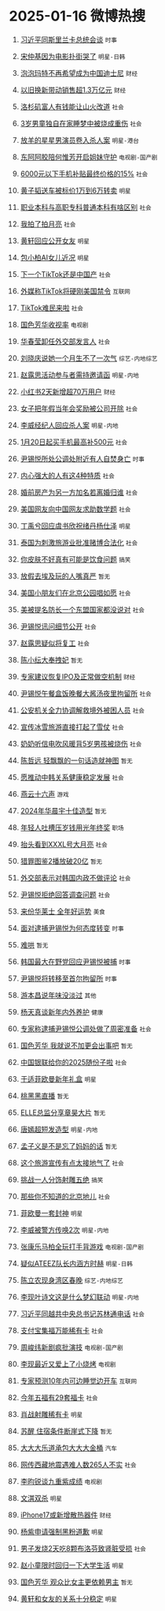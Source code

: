 # 2025-01-16 微博热搜 
1. [习近平同斯里兰卡总统会谈](https://m.weibo.cn/search?containerid=100103type%3D1%26t%3D10%26q%3D%23%E4%B9%A0%E8%BF%91%E5%B9%B3%E5%90%8C%E6%96%AF%E9%87%8C%E5%85%B0%E5%8D%A1%E6%80%BB%E7%BB%9F%E4%BC%9A%E8%B0%88%23&stream_entry_id=51&isnewpage=1&extparam=seat%3D1%26dgr%3D0%26q%3D%2523%25E4%25B9%25A0%25E8%25BF%2591%25E5%25B9%25B3%25E5%2590%258C%25E6%2596%25AF%25E9%2587%258C%25E5%2585%25B0%25E5%258D%25A1%25E6%2580%25BB%25E7%25BB%259F%25E4%25BC%259A%25E8%25B0%2588%2523%26stream_entry_id%3D51%26c_type%3D51%26filter_type%3Drealtimehot%26pos%3D0%26cate%3D10103%26display_time%3D1736978697%26pre_seqid%3D173697869720701204851134) `时事` 

2. [宋仲基因为电影扑街哭了](https://m.weibo.cn/search?containerid=100103type%3D1%26t%3D10%26q%3D%23%E5%AE%8B%E4%BB%B2%E5%9F%BA%E5%9B%A0%E4%B8%BA%E7%94%B5%E5%BD%B1%E6%89%91%E8%A1%97%E5%93%AD%E4%BA%86%23&stream_entry_id=31&isnewpage=1&extparam=seat%3D1%26stream_entry_id%3D31%26flag%3D2%26pos%3D0%26band_rank%3D1%26q%3D%2523%25E5%25AE%258B%25E4%25BB%25B2%25E5%259F%25BA%25E5%259B%25A0%25E4%25B8%25BA%25E7%2594%25B5%25E5%25BD%25B1%25E6%2589%2591%25E8%25A1%2597%25E5%2593%25AD%25E4%25BA%2586%2523%26filter_type%3Drealtimehot%26dgr%3D0%26c_type%3D31%26realpos%3D1%26lcate%3D5001%26cate%3D5001%26display_time%3D1736978697%26pre_seqid%3D173697869720701204851134) `明星-日韩` 

3. [泡泡玛特不再希望成为中国迪士尼](https://m.weibo.cn/search?containerid=100103type%3D1%26t%3D10%26q%3D%23%E6%B3%A1%E6%B3%A1%E7%8E%9B%E7%89%B9%E4%B8%8D%E5%86%8D%E5%B8%8C%E6%9C%9B%E6%88%90%E4%B8%BA%E4%B8%AD%E5%9B%BD%E8%BF%AA%E5%A3%AB%E5%B0%BC%23&stream_entry_id=31&isnewpage=1&extparam=seat%3D1%26stream_entry_id%3D31%26flag%3D2%26pos%3D1%26band_rank%3D2%26q%3D%2523%25E6%25B3%25A1%25E6%25B3%25A1%25E7%258E%259B%25E7%2589%25B9%25E4%25B8%258D%25E5%2586%258D%25E5%25B8%258C%25E6%259C%259B%25E6%2588%2590%25E4%25B8%25BA%25E4%25B8%25AD%25E5%259B%25BD%25E8%25BF%25AA%25E5%25A3%25AB%25E5%25B0%25BC%2523%26filter_type%3Drealtimehot%26dgr%3D0%26c_type%3D31%26realpos%3D2%26lcate%3D5001%26cate%3D5001%26display_time%3D1736978697%26pre_seqid%3D173697869720701204851134) `财经` 

4. [以旧换新带动销售超1.3万亿元](https://m.weibo.cn/search?containerid=100103type%3D1%26t%3D10%26q%3D%23%E4%BB%A5%E6%97%A7%E6%8D%A2%E6%96%B0%E5%B8%A6%E5%8A%A8%E9%94%80%E5%94%AE%E8%B6%851.3%E4%B8%87%E4%BA%BF%E5%85%83%23&stream_entry_id=31&isnewpage=1&extparam=seat%3D1%26stream_entry_id%3D31%26flag%3D0%26pos%3D2%26band_rank%3D3%26q%3D%2523%25E4%25BB%25A5%25E6%2597%25A7%25E6%258D%25A2%25E6%2596%25B0%25E5%25B8%25A6%25E5%258A%25A8%25E9%2594%2580%25E5%2594%25AE%25E8%25B6%25851.3%25E4%25B8%2587%25E4%25BA%25BF%25E5%2585%2583%2523%26filter_type%3Drealtimehot%26dgr%3D0%26c_type%3D31%26realpos%3D3%26lcate%3D5001%26cate%3D5001%26display_time%3D1736978697%26pre_seqid%3D173697869720701204851134) `财经` 

5. [洛杉矶富人有钱能让山火改道](https://m.weibo.cn/search?containerid=100103type%3D1%26t%3D10%26q%3D%23%E6%B4%9B%E6%9D%89%E7%9F%B6%E5%AF%8C%E4%BA%BA%E6%9C%89%E9%92%B1%E8%83%BD%E8%AE%A9%E5%B1%B1%E7%81%AB%E6%94%B9%E9%81%93%23&stream_entry_id=31&isnewpage=1&extparam=seat%3D1%26stream_entry_id%3D31%26flag%3D0%26pos%3D3%26band_rank%3D4%26q%3D%2523%25E6%25B4%259B%25E6%259D%2589%25E7%259F%25B6%25E5%25AF%258C%25E4%25BA%25BA%25E6%259C%2589%25E9%2592%25B1%25E8%2583%25BD%25E8%25AE%25A9%25E5%25B1%25B1%25E7%2581%25AB%25E6%2594%25B9%25E9%2581%2593%2523%26filter_type%3Drealtimehot%26dgr%3D0%26c_type%3D31%26realpos%3D4%26lcate%3D5001%26cate%3D5001%26display_time%3D1736978697%26pre_seqid%3D173697869720701204851134) `社会` 

6. [3岁男童独自在家睡梦中被烧成重伤](https://m.weibo.cn/search?containerid=100103type%3D1%26t%3D10%26q%3D%233%E5%B2%81%E7%94%B7%E7%AB%A5%E7%8B%AC%E8%87%AA%E5%9C%A8%E5%AE%B6%E7%9D%A1%E6%A2%A6%E4%B8%AD%E8%A2%AB%E7%83%A7%E6%88%90%E9%87%8D%E4%BC%A4%23&stream_entry_id=31&isnewpage=1&extparam=seat%3D1%26stream_entry_id%3D31%26flag%3D0%26pos%3D4%26band_rank%3D5%26q%3D%25233%25E5%25B2%2581%25E7%2594%25B7%25E7%25AB%25A5%25E7%258B%25AC%25E8%2587%25AA%25E5%259C%25A8%25E5%25AE%25B6%25E7%259D%25A1%25E6%25A2%25A6%25E4%25B8%25AD%25E8%25A2%25AB%25E7%2583%25A7%25E6%2588%2590%25E9%2587%258D%25E4%25BC%25A4%2523%26filter_type%3Drealtimehot%26dgr%3D0%26c_type%3D31%26realpos%3D5%26lcate%3D5001%26cate%3D5001%26display_time%3D1736978697%26pre_seqid%3D173697869720701204851134) `社会` 

7. [放羊的星星男演员卷入杀人案](https://m.weibo.cn/search?containerid=100103type%3D1%26t%3D10%26q%3D%23%E6%94%BE%E7%BE%8A%E7%9A%84%E6%98%9F%E6%98%9F%E7%94%B7%E6%BC%94%E5%91%98%E5%8D%B7%E5%85%A5%E6%9D%80%E4%BA%BA%E6%A1%88%23&stream_entry_id=31&isnewpage=1&extparam=seat%3D1%26stream_entry_id%3D31%26flag%3D0%26pos%3D5%26band_rank%3D6%26q%3D%2523%25E6%2594%25BE%25E7%25BE%258A%25E7%259A%2584%25E6%2598%259F%25E6%2598%259F%25E7%2594%25B7%25E6%25BC%2594%25E5%2591%2598%25E5%258D%25B7%25E5%2585%25A5%25E6%259D%2580%25E4%25BA%25BA%25E6%25A1%2588%2523%26filter_type%3Drealtimehot%26dgr%3D0%26c_type%3D31%26realpos%3D6%26lcate%3D5001%26cate%3D5001%26display_time%3D1736978697%26pre_seqid%3D173697869720701204851134) `明星-港台` 

8. [东阿阿胶陪何惟芳开启姐妹守护](https://m.weibo.cn/search?containerid=100103type%3D1%26t%3D10%26q%3D%23%E4%B8%9C%E9%98%BF%E9%98%BF%E8%83%B6%E9%99%AA%E4%BD%95%E6%83%9F%E8%8A%B3%E5%BC%80%E5%90%AF%E5%A7%90%E5%A6%B9%E5%AE%88%E6%8A%A4%23&stream_entry_id=31&isnewpage=1&extparam=seat%3D1%26stream_entry_id%3D31%26topic_ad%3D1%26lcate%3D5001%26q%3D%2523%25E4%25B8%259C%25E9%2598%25BF%25E9%2598%25BF%25E8%2583%25B6%25E9%2599%25AA%25E4%25BD%2595%25E6%2583%259F%25E8%258A%25B3%25E5%25BC%2580%25E5%2590%25AF%25E5%25A7%2590%25E5%25A6%25B9%25E5%25AE%2588%25E6%258A%25A4%2523%26band_rank%3D7%26pos%3D6%26filter_type%3Drealtimehot%26dgr%3D0%26c_type%3D31%26adid%3D272852%26is_ad_pos%3D1%26cate%3D5001%26display_time%3D1736978697%26pre_seqid%3D173697869720701204851134) `电视剧-国产剧` 

9. [6000元以下手机补贴最终价格的15%](https://m.weibo.cn/search?containerid=100103type%3D1%26t%3D10%26q%3D%236000%E5%85%83%E4%BB%A5%E4%B8%8B%E6%89%8B%E6%9C%BA%E8%A1%A5%E8%B4%B4%E6%9C%80%E7%BB%88%E4%BB%B7%E6%A0%BC%E7%9A%8415%25%23&stream_entry_id=31&isnewpage=1&extparam=seat%3D1%26stream_entry_id%3D31%26flag%3D0%26pos%3D7%26band_rank%3D7%26q%3D%25236000%25E5%2585%2583%25E4%25BB%25A5%25E4%25B8%258B%25E6%2589%258B%25E6%259C%25BA%25E8%25A1%25A5%25E8%25B4%25B4%25E6%259C%2580%25E7%25BB%2588%25E4%25BB%25B7%25E6%25A0%25BC%25E7%259A%258415%2525%2523%26filter_type%3Drealtimehot%26dgr%3D0%26c_type%3D31%26realpos%3D7%26lcate%3D5001%26cate%3D5001%26display_time%3D1736978697%26pre_seqid%3D173697869720701204851134) `社会` 

10. [黄子韬送车被标价1万到6万转卖](https://m.weibo.cn/search?containerid=100103type%3D1%26t%3D10%26q%3D%23%E9%BB%84%E5%AD%90%E9%9F%AC%E9%80%81%E8%BD%A6%E8%A2%AB%E6%A0%87%E4%BB%B71%E4%B8%87%E5%88%B06%E4%B8%87%E8%BD%AC%E5%8D%96%23&stream_entry_id=31&isnewpage=1&extparam=seat%3D1%26stream_entry_id%3D31%26flag%3D2%26pos%3D8%26band_rank%3D8%26q%3D%2523%25E9%25BB%2584%25E5%25AD%2590%25E9%259F%25AC%25E9%2580%2581%25E8%25BD%25A6%25E8%25A2%25AB%25E6%25A0%2587%25E4%25BB%25B71%25E4%25B8%2587%25E5%2588%25B06%25E4%25B8%2587%25E8%25BD%25AC%25E5%258D%2596%2523%26filter_type%3Drealtimehot%26dgr%3D0%26c_type%3D31%26realpos%3D8%26lcate%3D5001%26cate%3D5001%26display_time%3D1736978697%26pre_seqid%3D173697869720701204851134) `明星` 

11. [职业本科与高职专科普通本科有啥区别](https://m.weibo.cn/search?containerid=100103type%3D1%26t%3D10%26q%3D%23%E8%81%8C%E4%B8%9A%E6%9C%AC%E7%A7%91%E4%B8%8E%E9%AB%98%E8%81%8C%E4%B8%93%E7%A7%91%E6%99%AE%E9%80%9A%E6%9C%AC%E7%A7%91%E6%9C%89%E5%95%A5%E5%8C%BA%E5%88%AB%23&stream_entry_id=31&isnewpage=1&extparam=seat%3D1%26stream_entry_id%3D31%26flag%3D0%26pos%3D9%26band_rank%3D9%26q%3D%2523%25E8%2581%258C%25E4%25B8%259A%25E6%259C%25AC%25E7%25A7%2591%25E4%25B8%258E%25E9%25AB%2598%25E8%2581%258C%25E4%25B8%2593%25E7%25A7%2591%25E6%2599%25AE%25E9%2580%259A%25E6%259C%25AC%25E7%25A7%2591%25E6%259C%2589%25E5%2595%25A5%25E5%258C%25BA%25E5%2588%25AB%2523%26filter_type%3Drealtimehot%26dgr%3D0%26c_type%3D31%26realpos%3D9%26lcate%3D5001%26cate%3D5001%26display_time%3D1736978697%26pre_seqid%3D173697869720701204851134) `社会` 

12. [我拍了拍月亮](https://m.weibo.cn/search?containerid=100103type%3D1%26t%3D10%26q%3D%23%E6%88%91%E6%8B%8D%E4%BA%86%E6%8B%8D%E6%9C%88%E4%BA%AE%23&stream_entry_id=31&isnewpage=1&extparam=seat%3D1%26stream_entry_id%3D31%26flag%3D1%26pos%3D10%26band_rank%3D10%26q%3D%2523%25E6%2588%2591%25E6%258B%258D%25E4%25BA%2586%25E6%258B%258D%25E6%259C%2588%25E4%25BA%25AE%2523%26filter_type%3Drealtimehot%26dgr%3D0%26c_type%3D31%26realpos%3D10%26lcate%3D5001%26cate%3D5001%26display_time%3D1736978697%26pre_seqid%3D173697869720701204851134) `社会` 

13. [黄轩回应公开女友](https://m.weibo.cn/search?containerid=100103type%3D1%26t%3D10%26q%3D%23%E9%BB%84%E8%BD%A9%E5%9B%9E%E5%BA%94%E5%85%AC%E5%BC%80%E5%A5%B3%E5%8F%8B%23&stream_entry_id=31&isnewpage=1&extparam=seat%3D1%26stream_entry_id%3D31%26flag%3D2%26pos%3D11%26band_rank%3D11%26q%3D%2523%25E9%25BB%2584%25E8%25BD%25A9%25E5%259B%259E%25E5%25BA%2594%25E5%2585%25AC%25E5%25BC%2580%25E5%25A5%25B3%25E5%258F%258B%2523%26filter_type%3Drealtimehot%26dgr%3D0%26c_type%3D31%26realpos%3D11%26lcate%3D5001%26cate%3D5001%26display_time%3D1736978697%26pre_seqid%3D173697869720701204851134) `明星` 

14. [包小柏AI女儿近况](https://m.weibo.cn/search?containerid=100103type%3D1%26t%3D10%26q%3D%23%E5%8C%85%E5%B0%8F%E6%9F%8FAI%E5%A5%B3%E5%84%BF%E8%BF%91%E5%86%B5%23&stream_entry_id=31&isnewpage=1&extparam=seat%3D1%26stream_entry_id%3D31%26flag%3D2%26pos%3D12%26band_rank%3D12%26q%3D%2523%25E5%258C%2585%25E5%25B0%258F%25E6%259F%258FAI%25E5%25A5%25B3%25E5%2584%25BF%25E8%25BF%2591%25E5%2586%25B5%2523%26filter_type%3Drealtimehot%26dgr%3D0%26c_type%3D31%26realpos%3D12%26lcate%3D5001%26cate%3D5001%26display_time%3D1736978697%26pre_seqid%3D173697869720701204851134) `明星` 

15. [下一个TikTok还是中国产](https://m.weibo.cn/search?containerid=100103type%3D1%26t%3D10%26q%3D%23%E4%B8%8B%E4%B8%80%E4%B8%AATikTok%E8%BF%98%E6%98%AF%E4%B8%AD%E5%9B%BD%E4%BA%A7%23&stream_entry_id=31&isnewpage=1&extparam=seat%3D1%26stream_entry_id%3D31%26flag%3D2%26pos%3D13%26band_rank%3D13%26q%3D%2523%25E4%25B8%258B%25E4%25B8%2580%25E4%25B8%25AATikTok%25E8%25BF%2598%25E6%2598%25AF%25E4%25B8%25AD%25E5%259B%25BD%25E4%25BA%25A7%2523%26filter_type%3Drealtimehot%26dgr%3D0%26c_type%3D31%26realpos%3D13%26lcate%3D5001%26cate%3D5001%26display_time%3D1736978697%26pre_seqid%3D173697869720701204851134) `社会` 

16. [外媒称TikTok将硬刚美国禁令](https://m.weibo.cn/search?containerid=100103type%3D1%26t%3D10%26q%3D%23%E5%A4%96%E5%AA%92%E7%A7%B0TikTok%E5%B0%86%E7%A1%AC%E5%88%9A%E7%BE%8E%E5%9B%BD%E7%A6%81%E4%BB%A4%23&stream_entry_id=31&isnewpage=1&extparam=seat%3D1%26stream_entry_id%3D31%26flag%3D2%26pos%3D14%26band_rank%3D14%26q%3D%2523%25E5%25A4%2596%25E5%25AA%2592%25E7%25A7%25B0TikTok%25E5%25B0%2586%25E7%25A1%25AC%25E5%2588%259A%25E7%25BE%258E%25E5%259B%25BD%25E7%25A6%2581%25E4%25BB%25A4%2523%26filter_type%3Drealtimehot%26dgr%3D0%26c_type%3D31%26realpos%3D14%26lcate%3D5001%26cate%3D5001%26display_time%3D1736978697%26pre_seqid%3D173697869720701204851134) `互联网` 

17. [TikTok难民来啦](https://m.weibo.cn/search?containerid=100103type%3D1%26t%3D10%26q%3D%23TikTok%E9%9A%BE%E6%B0%91%E6%9D%A5%E5%95%A6%23&stream_entry_id=31&isnewpage=1&extparam=seat%3D1%26stream_entry_id%3D31%26flag%3D0%26pos%3D15%26band_rank%3D15%26q%3D%2523TikTok%25E9%259A%25BE%25E6%25B0%2591%25E6%259D%25A5%25E5%2595%25A6%2523%26filter_type%3Drealtimehot%26dgr%3D0%26c_type%3D31%26realpos%3D15%26lcate%3D5001%26cate%3D5001%26display_time%3D1736978697%26pre_seqid%3D173697869720701204851134) `社会` 

18. [国色芳华收视率](https://m.weibo.cn/search?containerid=100103type%3D1%26t%3D10%26q%3D%23%E5%9B%BD%E8%89%B2%E8%8A%B3%E5%8D%8E%E6%94%B6%E8%A7%86%E7%8E%87%23&stream_entry_id=31&isnewpage=1&extparam=seat%3D1%26stream_entry_id%3D31%26flag%3D0%26pos%3D16%26band_rank%3D16%26q%3D%2523%25E5%259B%25BD%25E8%2589%25B2%25E8%258A%25B3%25E5%258D%258E%25E6%2594%25B6%25E8%25A7%2586%25E7%258E%2587%2523%26filter_type%3Drealtimehot%26dgr%3D0%26c_type%3D31%26realpos%3D16%26lcate%3D5001%26cate%3D5001%26display_time%3D1736978697%26pre_seqid%3D173697869720701204851134) `电视剧` 

19. [华春莹卸任外交部发言人](https://m.weibo.cn/search?containerid=100103type%3D1%26t%3D10%26q%3D%23%E5%8D%8E%E6%98%A5%E8%8E%B9%E5%8D%B8%E4%BB%BB%E5%A4%96%E4%BA%A4%E9%83%A8%E5%8F%91%E8%A8%80%E4%BA%BA%23&stream_entry_id=31&isnewpage=1&extparam=seat%3D1%26stream_entry_id%3D31%26flag%3D0%26pos%3D17%26band_rank%3D17%26q%3D%2523%25E5%258D%258E%25E6%2598%25A5%25E8%258E%25B9%25E5%258D%25B8%25E4%25BB%25BB%25E5%25A4%2596%25E4%25BA%25A4%25E9%2583%25A8%25E5%258F%2591%25E8%25A8%2580%25E4%25BA%25BA%2523%26filter_type%3Drealtimehot%26dgr%3D0%26c_type%3D31%26realpos%3D17%26lcate%3D5001%26cate%3D5001%26display_time%3D1736978697%26pre_seqid%3D173697869720701204851134) `社会` 

20. [刘晓庆说她一个月生不了一次气](https://m.weibo.cn/search?containerid=100103type%3D1%26t%3D10%26q%3D%23%E5%88%98%E6%99%93%E5%BA%86%E8%AF%B4%E5%A5%B9%E4%B8%80%E4%B8%AA%E6%9C%88%E7%94%9F%E4%B8%8D%E4%BA%86%E4%B8%80%E6%AC%A1%E6%B0%94%23&stream_entry_id=31&isnewpage=1&extparam=seat%3D1%26stream_entry_id%3D31%26flag%3D0%26pos%3D18%26band_rank%3D18%26q%3D%2523%25E5%2588%2598%25E6%2599%2593%25E5%25BA%2586%25E8%25AF%25B4%25E5%25A5%25B9%25E4%25B8%2580%25E4%25B8%25AA%25E6%259C%2588%25E7%2594%259F%25E4%25B8%258D%25E4%25BA%2586%25E4%25B8%2580%25E6%25AC%25A1%25E6%25B0%2594%2523%26filter_type%3Drealtimehot%26dgr%3D0%26c_type%3D31%26realpos%3D18%26lcate%3D5001%26cate%3D5001%26display_time%3D1736978697%26pre_seqid%3D173697869720701204851134) `综艺-内地综艺` 

21. [赵露思活动参与者需持邀请函](https://m.weibo.cn/search?containerid=100103type%3D1%26t%3D10%26q%3D%23%E8%B5%B5%E9%9C%B2%E6%80%9D%E6%B4%BB%E5%8A%A8%E5%8F%82%E4%B8%8E%E8%80%85%E9%9C%80%E6%8C%81%E9%82%80%E8%AF%B7%E5%87%BD%23&stream_entry_id=31&isnewpage=1&extparam=seat%3D1%26stream_entry_id%3D31%26flag%3D0%26pos%3D19%26band_rank%3D19%26q%3D%2523%25E8%25B5%25B5%25E9%259C%25B2%25E6%2580%259D%25E6%25B4%25BB%25E5%258A%25A8%25E5%258F%2582%25E4%25B8%258E%25E8%2580%2585%25E9%259C%2580%25E6%258C%2581%25E9%2582%2580%25E8%25AF%25B7%25E5%2587%25BD%2523%26filter_type%3Drealtimehot%26dgr%3D0%26c_type%3D31%26realpos%3D19%26lcate%3D5001%26cate%3D5001%26display_time%3D1736978697%26pre_seqid%3D173697869720701204851134) `明星-内地` 

22. [小红书2天新增超70万用户](https://m.weibo.cn/search?containerid=100103type%3D1%26t%3D10%26q%3D%23%E5%B0%8F%E7%BA%A2%E4%B9%A62%E5%A4%A9%E6%96%B0%E5%A2%9E%E8%B6%8570%E4%B8%87%E7%94%A8%E6%88%B7%23&stream_entry_id=31&isnewpage=1&extparam=seat%3D1%26stream_entry_id%3D31%26flag%3D0%26pos%3D20%26band_rank%3D20%26q%3D%2523%25E5%25B0%258F%25E7%25BA%25A2%25E4%25B9%25A62%25E5%25A4%25A9%25E6%2596%25B0%25E5%25A2%259E%25E8%25B6%258570%25E4%25B8%2587%25E7%2594%25A8%25E6%2588%25B7%2523%26filter_type%3Drealtimehot%26dgr%3D0%26c_type%3D31%26realpos%3D20%26lcate%3D5001%26cate%3D5001%26display_time%3D1736978697%26pre_seqid%3D173697869720701204851134) `财经` 

23. [女子把年假当年会奖励被公司开除](https://m.weibo.cn/search?containerid=100103type%3D1%26t%3D10%26q%3D%23%E5%A5%B3%E5%AD%90%E6%8A%8A%E5%B9%B4%E5%81%87%E5%BD%93%E5%B9%B4%E4%BC%9A%E5%A5%96%E5%8A%B1%E8%A2%AB%E5%85%AC%E5%8F%B8%E5%BC%80%E9%99%A4%23&stream_entry_id=31&isnewpage=1&extparam=seat%3D1%26stream_entry_id%3D31%26flag%3D0%26pos%3D21%26band_rank%3D21%26q%3D%2523%25E5%25A5%25B3%25E5%25AD%2590%25E6%258A%258A%25E5%25B9%25B4%25E5%2581%2587%25E5%25BD%2593%25E5%25B9%25B4%25E4%25BC%259A%25E5%25A5%2596%25E5%258A%25B1%25E8%25A2%25AB%25E5%2585%25AC%25E5%258F%25B8%25E5%25BC%2580%25E9%2599%25A4%2523%26filter_type%3Drealtimehot%26dgr%3D0%26c_type%3D31%26realpos%3D21%26lcate%3D5001%26cate%3D5001%26display_time%3D1736978697%26pre_seqid%3D173697869720701204851134) `社会` 

24. [李威经纪人回应杀人案](https://m.weibo.cn/search?containerid=100103type%3D1%26t%3D10%26q%3D%23%E6%9D%8E%E5%A8%81%E7%BB%8F%E7%BA%AA%E4%BA%BA%E5%9B%9E%E5%BA%94%E6%9D%80%E4%BA%BA%E6%A1%88%23&stream_entry_id=31&isnewpage=1&extparam=seat%3D1%26stream_entry_id%3D31%26flag%3D0%26pos%3D22%26band_rank%3D22%26q%3D%2523%25E6%259D%258E%25E5%25A8%2581%25E7%25BB%258F%25E7%25BA%25AA%25E4%25BA%25BA%25E5%259B%259E%25E5%25BA%2594%25E6%259D%2580%25E4%25BA%25BA%25E6%25A1%2588%2523%26filter_type%3Drealtimehot%26dgr%3D0%26c_type%3D31%26realpos%3D22%26lcate%3D5001%26cate%3D5001%26display_time%3D1736978697%26pre_seqid%3D173697869720701204851134) `明星-内地` 

25. [1月20日起买手机最高补500元](https://m.weibo.cn/search?containerid=100103type%3D1%26t%3D10%26q%3D%231%E6%9C%8820%E6%97%A5%E8%B5%B7%E4%B9%B0%E6%89%8B%E6%9C%BA%E6%9C%80%E9%AB%98%E8%A1%A5500%E5%85%83%23&stream_entry_id=31&isnewpage=1&extparam=seat%3D1%26stream_entry_id%3D31%26flag%3D0%26pos%3D23%26band_rank%3D23%26q%3D%25231%25E6%259C%258820%25E6%2597%25A5%25E8%25B5%25B7%25E4%25B9%25B0%25E6%2589%258B%25E6%259C%25BA%25E6%259C%2580%25E9%25AB%2598%25E8%25A1%25A5500%25E5%2585%2583%2523%26filter_type%3Drealtimehot%26dgr%3D0%26c_type%3D31%26realpos%3D23%26lcate%3D5001%26cate%3D5001%26display_time%3D1736978697%26pre_seqid%3D173697869720701204851134) `社会` 

26. [尹锡悦所处公调处附近有人自焚身亡](https://m.weibo.cn/search?containerid=100103type%3D1%26t%3D10%26q%3D%23%E5%B0%B9%E9%94%A1%E6%82%A6%E6%89%80%E5%A4%84%E5%85%AC%E8%B0%83%E5%A4%84%E9%99%84%E8%BF%91%E6%9C%89%E4%BA%BA%E8%87%AA%E7%84%9A%E8%BA%AB%E4%BA%A1%23&stream_entry_id=31&isnewpage=1&extparam=seat%3D1%26stream_entry_id%3D31%26flag%3D0%26pos%3D24%26band_rank%3D24%26q%3D%2523%25E5%25B0%25B9%25E9%2594%25A1%25E6%2582%25A6%25E6%2589%2580%25E5%25A4%2584%25E5%2585%25AC%25E8%25B0%2583%25E5%25A4%2584%25E9%2599%2584%25E8%25BF%2591%25E6%259C%2589%25E4%25BA%25BA%25E8%2587%25AA%25E7%2584%259A%25E8%25BA%25AB%25E4%25BA%25A1%2523%26filter_type%3Drealtimehot%26dgr%3D0%26c_type%3D31%26realpos%3D24%26lcate%3D5001%26cate%3D5001%26display_time%3D1736978697%26pre_seqid%3D173697869720701204851134) `时事` 

27. [内心强大的人有这4种特质](https://m.weibo.cn/search?containerid=100103type%3D1%26t%3D10%26q%3D%23%E5%86%85%E5%BF%83%E5%BC%BA%E5%A4%A7%E7%9A%84%E4%BA%BA%E6%9C%89%E8%BF%994%E7%A7%8D%E7%89%B9%E8%B4%A8%23&stream_entry_id=31&isnewpage=1&extparam=seat%3D1%26stream_entry_id%3D31%26flag%3D0%26pos%3D25%26band_rank%3D25%26q%3D%2523%25E5%2586%2585%25E5%25BF%2583%25E5%25BC%25BA%25E5%25A4%25A7%25E7%259A%2584%25E4%25BA%25BA%25E6%259C%2589%25E8%25BF%25994%25E7%25A7%258D%25E7%2589%25B9%25E8%25B4%25A8%2523%26filter_type%3Drealtimehot%26dgr%3D0%26c_type%3D31%26realpos%3D25%26lcate%3D5001%26cate%3D5001%26display_time%3D1736978697%26pre_seqid%3D173697869720701204851134) `社会` 

28. [婚前房产为另一方加名若离婚归谁](https://m.weibo.cn/search?containerid=100103type%3D1%26t%3D10%26q%3D%23%E5%A9%9A%E5%89%8D%E6%88%BF%E4%BA%A7%E4%B8%BA%E5%8F%A6%E4%B8%80%E6%96%B9%E5%8A%A0%E5%90%8D%E8%8B%A5%E7%A6%BB%E5%A9%9A%E5%BD%92%E8%B0%81%23&stream_entry_id=31&isnewpage=1&extparam=seat%3D1%26stream_entry_id%3D31%26flag%3D0%26pos%3D26%26band_rank%3D26%26q%3D%2523%25E5%25A9%259A%25E5%2589%258D%25E6%2588%25BF%25E4%25BA%25A7%25E4%25B8%25BA%25E5%258F%25A6%25E4%25B8%2580%25E6%2596%25B9%25E5%258A%25A0%25E5%2590%258D%25E8%258B%25A5%25E7%25A6%25BB%25E5%25A9%259A%25E5%25BD%2592%25E8%25B0%2581%2523%26filter_type%3Drealtimehot%26dgr%3D0%26c_type%3D31%26realpos%3D26%26lcate%3D5001%26cate%3D5001%26display_time%3D1736978697%26pre_seqid%3D173697869720701204851134) `社会` 

29. [美国网友向中国网友求助数学题](https://m.weibo.cn/search?containerid=100103type%3D1%26t%3D10%26q%3D%23%E7%BE%8E%E5%9B%BD%E7%BD%91%E5%8F%8B%E5%90%91%E4%B8%AD%E5%9B%BD%E7%BD%91%E5%8F%8B%E6%B1%82%E5%8A%A9%E6%95%B0%E5%AD%A6%E9%A2%98%23&stream_entry_id=31&isnewpage=1&extparam=seat%3D1%26stream_entry_id%3D31%26flag%3D0%26pos%3D27%26band_rank%3D27%26q%3D%2523%25E7%25BE%258E%25E5%259B%25BD%25E7%25BD%2591%25E5%258F%258B%25E5%2590%2591%25E4%25B8%25AD%25E5%259B%25BD%25E7%25BD%2591%25E5%258F%258B%25E6%25B1%2582%25E5%258A%25A9%25E6%2595%25B0%25E5%25AD%25A6%25E9%25A2%2598%2523%26filter_type%3Drealtimehot%26dgr%3D0%26c_type%3D31%26realpos%3D27%26lcate%3D5001%26cate%3D5001%26display_time%3D1736978697%26pre_seqid%3D173697869720701204851134) `社会` 

30. [丁禹兮回应虞书欣祝绪丹杨仕泽](https://m.weibo.cn/search?containerid=100103type%3D1%26t%3D10%26q%3D%23%E4%B8%81%E7%A6%B9%E5%85%AE%E5%9B%9E%E5%BA%94%E8%99%9E%E4%B9%A6%E6%AC%A3%E7%A5%9D%E7%BB%AA%E4%B8%B9%E6%9D%A8%E4%BB%95%E6%B3%BD%23&stream_entry_id=31&isnewpage=1&extparam=seat%3D1%26stream_entry_id%3D31%26flag%3D0%26pos%3D28%26band_rank%3D28%26q%3D%2523%25E4%25B8%2581%25E7%25A6%25B9%25E5%2585%25AE%25E5%259B%259E%25E5%25BA%2594%25E8%2599%259E%25E4%25B9%25A6%25E6%25AC%25A3%25E7%25A5%259D%25E7%25BB%25AA%25E4%25B8%25B9%25E6%259D%25A8%25E4%25BB%2595%25E6%25B3%25BD%2523%26filter_type%3Drealtimehot%26dgr%3D0%26c_type%3D31%26realpos%3D28%26lcate%3D5001%26cate%3D5001%26display_time%3D1736978697%26pre_seqid%3D173697869720701204851134) `明星` 

31. [泰国为刺激旅游业批准赌博合法化](https://m.weibo.cn/search?containerid=100103type%3D1%26t%3D10%26q%3D%23%E6%B3%B0%E5%9B%BD%E4%B8%BA%E5%88%BA%E6%BF%80%E6%97%85%E6%B8%B8%E4%B8%9A%E6%89%B9%E5%87%86%E8%B5%8C%E5%8D%9A%E5%90%88%E6%B3%95%E5%8C%96%23&stream_entry_id=31&isnewpage=1&extparam=seat%3D1%26stream_entry_id%3D31%26flag%3D0%26pos%3D29%26band_rank%3D29%26q%3D%2523%25E6%25B3%25B0%25E5%259B%25BD%25E4%25B8%25BA%25E5%2588%25BA%25E6%25BF%2580%25E6%2597%2585%25E6%25B8%25B8%25E4%25B8%259A%25E6%2589%25B9%25E5%2587%2586%25E8%25B5%258C%25E5%258D%259A%25E5%2590%2588%25E6%25B3%2595%25E5%258C%2596%2523%26filter_type%3Drealtimehot%26dgr%3D0%26c_type%3D31%26realpos%3D29%26lcate%3D5001%26cate%3D5001%26display_time%3D1736978697%26pre_seqid%3D173697869720701204851134) `社会` 

32. [你皮肤不好真有可能是饮食问题](https://m.weibo.cn/search?containerid=100103type%3D1%26t%3D10%26q%3D%23%E4%BD%A0%E7%9A%AE%E8%82%A4%E4%B8%8D%E5%A5%BD%E7%9C%9F%E6%9C%89%E5%8F%AF%E8%83%BD%E6%98%AF%E9%A5%AE%E9%A3%9F%E9%97%AE%E9%A2%98%23&stream_entry_id=31&isnewpage=1&extparam=seat%3D1%26stream_entry_id%3D31%26flag%3D0%26pos%3D30%26band_rank%3D30%26q%3D%2523%25E4%25BD%25A0%25E7%259A%25AE%25E8%2582%25A4%25E4%25B8%258D%25E5%25A5%25BD%25E7%259C%259F%25E6%259C%2589%25E5%258F%25AF%25E8%2583%25BD%25E6%2598%25AF%25E9%25A5%25AE%25E9%25A3%259F%25E9%2597%25AE%25E9%25A2%2598%2523%26filter_type%3Drealtimehot%26dgr%3D0%26c_type%3D31%26realpos%3D30%26lcate%3D5001%26cate%3D5001%26display_time%3D1736978697%26pre_seqid%3D173697869720701204851134) `搞笑` 

33. [放假去埃及玩的人嘴真严](https://m.weibo.cn/search?containerid=100103type%3D1%26t%3D10%26q%3D%E6%94%BE%E5%81%87%E5%8E%BB%E5%9F%83%E5%8F%8A%E7%8E%A9%E7%9A%84%E4%BA%BA%E5%98%B4%E7%9C%9F%E4%B8%A5&stream_entry_id=31&isnewpage=1&extparam=seat%3D1%26stream_entry_id%3D31%26flag%3D0%26pos%3D31%26band_rank%3D31%26q%3D%25E6%2594%25BE%25E5%2581%2587%25E5%258E%25BB%25E5%259F%2583%25E5%258F%258A%25E7%258E%25A9%25E7%259A%2584%25E4%25BA%25BA%25E5%2598%25B4%25E7%259C%259F%25E4%25B8%25A5%26filter_type%3Drealtimehot%26dgr%3D0%26c_type%3D31%26realpos%3D31%26lcate%3D5001%26cate%3D5001%26display_time%3D1736978697%26pre_seqid%3D173697869720701204851134) `暂无` 

34. [美国小朋友们在北京公园唱如愿](https://m.weibo.cn/search?containerid=100103type%3D1%26t%3D10%26q%3D%23%E7%BE%8E%E5%9B%BD%E5%B0%8F%E6%9C%8B%E5%8F%8B%E4%BB%AC%E5%9C%A8%E5%8C%97%E4%BA%AC%E5%85%AC%E5%9B%AD%E5%94%B1%E5%A6%82%E6%84%BF%23&stream_entry_id=31&isnewpage=1&extparam=seat%3D1%26stream_entry_id%3D31%26flag%3D1%26pos%3D32%26band_rank%3D32%26q%3D%2523%25E7%25BE%258E%25E5%259B%25BD%25E5%25B0%258F%25E6%259C%258B%25E5%258F%258B%25E4%25BB%25AC%25E5%259C%25A8%25E5%258C%2597%25E4%25BA%25AC%25E5%2585%25AC%25E5%259B%25AD%25E5%2594%25B1%25E5%25A6%2582%25E6%2584%25BF%2523%26filter_type%3Drealtimehot%26dgr%3D0%26c_type%3D31%26realpos%3D32%26lcate%3D5001%26cate%3D5001%26display_time%3D1736978697%26pre_seqid%3D173697869720701204851134) `社会` 

35. [美被提名防长一个东盟国家都没说对](https://m.weibo.cn/search?containerid=100103type%3D1%26t%3D10%26q%3D%23%E7%BE%8E%E8%A2%AB%E6%8F%90%E5%90%8D%E9%98%B2%E9%95%BF%E4%B8%80%E4%B8%AA%E4%B8%9C%E7%9B%9F%E5%9B%BD%E5%AE%B6%E9%83%BD%E6%B2%A1%E8%AF%B4%E5%AF%B9%23&stream_entry_id=31&isnewpage=1&extparam=seat%3D1%26stream_entry_id%3D31%26flag%3D0%26pos%3D33%26band_rank%3D33%26q%3D%2523%25E7%25BE%258E%25E8%25A2%25AB%25E6%258F%2590%25E5%2590%258D%25E9%2598%25B2%25E9%2595%25BF%25E4%25B8%2580%25E4%25B8%25AA%25E4%25B8%259C%25E7%259B%259F%25E5%259B%25BD%25E5%25AE%25B6%25E9%2583%25BD%25E6%25B2%25A1%25E8%25AF%25B4%25E5%25AF%25B9%2523%26filter_type%3Drealtimehot%26dgr%3D0%26c_type%3D31%26realpos%3D33%26lcate%3D5001%26cate%3D5001%26display_time%3D1736978697%26pre_seqid%3D173697869720701204851134) `社会` 

36. [尹锡悦讯问细节公开](https://m.weibo.cn/search?containerid=100103type%3D1%26t%3D10%26q%3D%23%E5%B0%B9%E9%94%A1%E6%82%A6%E8%AE%AF%E9%97%AE%E7%BB%86%E8%8A%82%E5%85%AC%E5%BC%80%23&stream_entry_id=31&isnewpage=1&extparam=seat%3D1%26stream_entry_id%3D31%26flag%3D1%26pos%3D34%26band_rank%3D34%26q%3D%2523%25E5%25B0%25B9%25E9%2594%25A1%25E6%2582%25A6%25E8%25AE%25AF%25E9%2597%25AE%25E7%25BB%2586%25E8%258A%2582%25E5%2585%25AC%25E5%25BC%2580%2523%26filter_type%3Drealtimehot%26dgr%3D0%26c_type%3D31%26realpos%3D34%26lcate%3D5001%26cate%3D5001%26display_time%3D1736978697%26pre_seqid%3D173697869720701204851134) `社会` 

37. [赵露思疑似将复工](https://m.weibo.cn/search?containerid=100103type%3D1%26t%3D10%26q%3D%23%E8%B5%B5%E9%9C%B2%E6%80%9D%E7%96%91%E4%BC%BC%E5%B0%86%E5%A4%8D%E5%B7%A5%23&stream_entry_id=31&isnewpage=1&extparam=seat%3D1%26stream_entry_id%3D31%26flag%3D0%26pos%3D35%26band_rank%3D35%26q%3D%2523%25E8%25B5%25B5%25E9%259C%25B2%25E6%2580%259D%25E7%2596%2591%25E4%25BC%25BC%25E5%25B0%2586%25E5%25A4%258D%25E5%25B7%25A5%2523%26filter_type%3Drealtimehot%26dgr%3D0%26c_type%3D31%26realpos%3D35%26lcate%3D5001%26cate%3D5001%26display_time%3D1736978697%26pre_seqid%3D173697869720701204851134) `社会` 

38. [陈小纭大奉拽妃](https://m.weibo.cn/search?containerid=100103type%3D1%26t%3D10%26q%3D%E9%99%88%E5%B0%8F%E7%BA%AD%E5%A4%A7%E5%A5%89%E6%8B%BD%E5%A6%83&stream_entry_id=31&isnewpage=1&extparam=seat%3D1%26stream_entry_id%3D31%26flag%3D0%26pos%3D36%26band_rank%3D36%26q%3D%25E9%2599%2588%25E5%25B0%258F%25E7%25BA%25AD%25E5%25A4%25A7%25E5%25A5%2589%25E6%258B%25BD%25E5%25A6%2583%26filter_type%3Drealtimehot%26dgr%3D0%26c_type%3D31%26realpos%3D36%26lcate%3D5001%26cate%3D5001%26display_time%3D1736978697%26pre_seqid%3D173697869720701204851134) `暂无` 

39. [专家建议恢复IPO及正常做空机制](https://m.weibo.cn/search?containerid=100103type%3D1%26t%3D10%26q%3D%23%E4%B8%93%E5%AE%B6%E5%BB%BA%E8%AE%AE%E6%81%A2%E5%A4%8DIPO%E5%8F%8A%E6%AD%A3%E5%B8%B8%E5%81%9A%E7%A9%BA%E6%9C%BA%E5%88%B6%23&stream_entry_id=31&isnewpage=1&extparam=seat%3D1%26stream_entry_id%3D31%26flag%3D1%26pos%3D37%26band_rank%3D37%26q%3D%2523%25E4%25B8%2593%25E5%25AE%25B6%25E5%25BB%25BA%25E8%25AE%25AE%25E6%2581%25A2%25E5%25A4%258DIPO%25E5%258F%258A%25E6%25AD%25A3%25E5%25B8%25B8%25E5%2581%259A%25E7%25A9%25BA%25E6%259C%25BA%25E5%2588%25B6%2523%26filter_type%3Drealtimehot%26dgr%3D0%26c_type%3D31%26realpos%3D37%26lcate%3D5001%26cate%3D5001%26display_time%3D1736978697%26pre_seqid%3D173697869720701204851134) `财经` 

40. [尹锡悦午餐盒饭晚餐大酱汤夜里拘留所](https://m.weibo.cn/search?containerid=100103type%3D1%26t%3D10%26q%3D%23%E5%B0%B9%E9%94%A1%E6%82%A6%E5%8D%88%E9%A4%90%E7%9B%92%E9%A5%AD%E6%99%9A%E9%A4%90%E5%A4%A7%E9%85%B1%E6%B1%A4%E5%A4%9C%E9%87%8C%E6%8B%98%E7%95%99%E6%89%80%23&stream_entry_id=31&isnewpage=1&extparam=seat%3D1%26stream_entry_id%3D31%26flag%3D0%26pos%3D38%26band_rank%3D38%26q%3D%2523%25E5%25B0%25B9%25E9%2594%25A1%25E6%2582%25A6%25E5%258D%2588%25E9%25A4%2590%25E7%259B%2592%25E9%25A5%25AD%25E6%2599%259A%25E9%25A4%2590%25E5%25A4%25A7%25E9%2585%25B1%25E6%25B1%25A4%25E5%25A4%259C%25E9%2587%258C%25E6%258B%2598%25E7%2595%2599%25E6%2589%2580%2523%26filter_type%3Drealtimehot%26dgr%3D0%26c_type%3D31%26realpos%3D38%26lcate%3D5001%26cate%3D5001%26display_time%3D1736978697%26pre_seqid%3D173697869720701204851134) `社会` 

41. [公安机关全力协调解救境外被困人员](https://m.weibo.cn/search?containerid=100103type%3D1%26t%3D10%26q%3D%23%E5%85%AC%E5%AE%89%E6%9C%BA%E5%85%B3%E5%85%A8%E5%8A%9B%E5%8D%8F%E8%B0%83%E8%A7%A3%E6%95%91%E5%A2%83%E5%A4%96%E8%A2%AB%E5%9B%B0%E4%BA%BA%E5%91%98%23&stream_entry_id=31&isnewpage=1&extparam=seat%3D1%26stream_entry_id%3D31%26flag%3D0%26pos%3D39%26band_rank%3D39%26q%3D%2523%25E5%2585%25AC%25E5%25AE%2589%25E6%259C%25BA%25E5%2585%25B3%25E5%2585%25A8%25E5%258A%259B%25E5%258D%258F%25E8%25B0%2583%25E8%25A7%25A3%25E6%2595%2591%25E5%25A2%2583%25E5%25A4%2596%25E8%25A2%25AB%25E5%259B%25B0%25E4%25BA%25BA%25E5%2591%2598%2523%26filter_type%3Drealtimehot%26dgr%3D0%26c_type%3D31%26realpos%3D39%26lcate%3D5001%26cate%3D5001%26display_time%3D1736978697%26pre_seqid%3D173697869720701204851134) `社会` 

42. [宣传冰雪旅游直接打起了雪仗](https://m.weibo.cn/search?containerid=100103type%3D1%26t%3D10%26q%3D%23%E5%AE%A3%E4%BC%A0%E5%86%B0%E9%9B%AA%E6%97%85%E6%B8%B8%E7%9B%B4%E6%8E%A5%E6%89%93%E8%B5%B7%E4%BA%86%E9%9B%AA%E4%BB%97%23&stream_entry_id=31&isnewpage=1&extparam=seat%3D1%26stream_entry_id%3D31%26flag%3D0%26pos%3D40%26band_rank%3D40%26q%3D%2523%25E5%25AE%25A3%25E4%25BC%25A0%25E5%2586%25B0%25E9%259B%25AA%25E6%2597%2585%25E6%25B8%25B8%25E7%259B%25B4%25E6%258E%25A5%25E6%2589%2593%25E8%25B5%25B7%25E4%25BA%2586%25E9%259B%25AA%25E4%25BB%2597%2523%26filter_type%3Drealtimehot%26dgr%3D0%26c_type%3D31%26realpos%3D40%26lcate%3D5001%26cate%3D5001%26display_time%3D1736978697%26pre_seqid%3D173697869720701204851134) `社会` 

43. [奶奶听信电吹风暖背5岁男孩被烧伤](https://m.weibo.cn/search?containerid=100103type%3D1%26t%3D10%26q%3D%23%E5%A5%B6%E5%A5%B6%E5%90%AC%E4%BF%A1%E7%94%B5%E5%90%B9%E9%A3%8E%E6%9A%96%E8%83%8C5%E5%B2%81%E7%94%B7%E5%AD%A9%E8%A2%AB%E7%83%A7%E4%BC%A4%23&stream_entry_id=31&isnewpage=1&extparam=seat%3D1%26stream_entry_id%3D31%26flag%3D0%26pos%3D41%26band_rank%3D41%26q%3D%2523%25E5%25A5%25B6%25E5%25A5%25B6%25E5%2590%25AC%25E4%25BF%25A1%25E7%2594%25B5%25E5%2590%25B9%25E9%25A3%258E%25E6%259A%2596%25E8%2583%258C5%25E5%25B2%2581%25E7%2594%25B7%25E5%25AD%25A9%25E8%25A2%25AB%25E7%2583%25A7%25E4%25BC%25A4%2523%26filter_type%3Drealtimehot%26dgr%3D0%26c_type%3D31%26realpos%3D41%26lcate%3D5001%26cate%3D5001%26display_time%3D1736978697%26pre_seqid%3D173697869720701204851134) `社会` 

44. [陈哲远 轻飘飘的一句话造就神图](https://m.weibo.cn/search?containerid=100103type%3D1%26t%3D10%26q%3D%E9%99%88%E5%93%B2%E8%BF%9C+%E8%BD%BB%E9%A3%98%E9%A3%98%E7%9A%84%E4%B8%80%E5%8F%A5%E8%AF%9D%E9%80%A0%E5%B0%B1%E7%A5%9E%E5%9B%BE&stream_entry_id=31&isnewpage=1&extparam=seat%3D1%26stream_entry_id%3D31%26flag%3D0%26pos%3D42%26band_rank%3D42%26q%3D%25E9%2599%2588%25E5%2593%25B2%25E8%25BF%259C%2520%25E8%25BD%25BB%25E9%25A3%2598%25E9%25A3%2598%25E7%259A%2584%25E4%25B8%2580%25E5%258F%25A5%25E8%25AF%259D%25E9%2580%25A0%25E5%25B0%25B1%25E7%25A5%259E%25E5%259B%25BE%26filter_type%3Drealtimehot%26dgr%3D0%26c_type%3D31%26realpos%3D42%26lcate%3D5001%26cate%3D5001%26display_time%3D1736978697%26pre_seqid%3D173697869720701204851134) `暂无` 

45. [愿推动中韩关系健康稳定发展](https://m.weibo.cn/search?containerid=100103type%3D1%26t%3D10%26q%3D%23%E6%84%BF%E6%8E%A8%E5%8A%A8%E4%B8%AD%E9%9F%A9%E5%85%B3%E7%B3%BB%E5%81%A5%E5%BA%B7%E7%A8%B3%E5%AE%9A%E5%8F%91%E5%B1%95%23&stream_entry_id=31&isnewpage=1&extparam=seat%3D1%26stream_entry_id%3D31%26flag%3D0%26pos%3D43%26band_rank%3D43%26q%3D%2523%25E6%2584%25BF%25E6%258E%25A8%25E5%258A%25A8%25E4%25B8%25AD%25E9%259F%25A9%25E5%2585%25B3%25E7%25B3%25BB%25E5%2581%25A5%25E5%25BA%25B7%25E7%25A8%25B3%25E5%25AE%259A%25E5%258F%2591%25E5%25B1%2595%2523%26filter_type%3Drealtimehot%26dgr%3D0%26c_type%3D31%26realpos%3D43%26lcate%3D5001%26cate%3D5001%26display_time%3D1736978697%26pre_seqid%3D173697869720701204851134) `社会` 

46. [燕云十六声](https://m.weibo.cn/search?containerid=100103type%3D1%26t%3D10%26q%3D%23%E7%87%95%E4%BA%91%E5%8D%81%E5%85%AD%E5%A3%B0%23&stream_entry_id=31&isnewpage=1&extparam=seat%3D1%26stream_entry_id%3D31%26flag%3D0%26pos%3D44%26band_rank%3D44%26q%3D%2523%25E7%2587%2595%25E4%25BA%2591%25E5%258D%2581%25E5%2585%25AD%25E5%25A3%25B0%2523%26filter_type%3Drealtimehot%26dgr%3D0%26c_type%3D31%26realpos%3D44%26lcate%3D5001%26cate%3D5001%26display_time%3D1736978697%26pre_seqid%3D173697869720701204851134) `游戏` 

47. [2024年华晨宇十佳造型](https://m.weibo.cn/search?containerid=100103type%3D1%26t%3D10%26q%3D%232024%E5%B9%B4%E5%8D%8E%E6%99%A8%E5%AE%87%E5%8D%81%E4%BD%B3%E9%80%A0%E5%9E%8B%23&stream_entry_id=31&isnewpage=1&extparam=seat%3D1%26stream_entry_id%3D31%26flag%3D0%26pos%3D45%26band_rank%3D45%26q%3D%25232024%25E5%25B9%25B4%25E5%258D%258E%25E6%2599%25A8%25E5%25AE%2587%25E5%258D%2581%25E4%25BD%25B3%25E9%2580%25A0%25E5%259E%258B%2523%26filter_type%3Drealtimehot%26dgr%3D0%26c_type%3D31%26realpos%3D45%26lcate%3D5001%26cate%3D5001%26display_time%3D1736978697%26pre_seqid%3D173697869720701204851134) `暂无` 

48. [年轻人吐槽压岁钱用光年终奖](https://m.weibo.cn/search?containerid=100103type%3D1%26t%3D10%26q%3D%23%E5%B9%B4%E8%BD%BB%E4%BA%BA%E5%90%90%E6%A7%BD%E5%8E%8B%E5%B2%81%E9%92%B1%E7%94%A8%E5%85%89%E5%B9%B4%E7%BB%88%E5%A5%96%23&stream_entry_id=31&isnewpage=1&extparam=seat%3D1%26stream_entry_id%3D31%26flag%3D1%26pos%3D46%26band_rank%3D46%26q%3D%2523%25E5%25B9%25B4%25E8%25BD%25BB%25E4%25BA%25BA%25E5%2590%2590%25E6%25A7%25BD%25E5%258E%258B%25E5%25B2%2581%25E9%2592%25B1%25E7%2594%25A8%25E5%2585%2589%25E5%25B9%25B4%25E7%25BB%2588%25E5%25A5%2596%2523%26filter_type%3Drealtimehot%26dgr%3D0%26c_type%3D31%26realpos%3D46%26lcate%3D5001%26cate%3D5001%26display_time%3D1736978697%26pre_seqid%3D173697869720701204851134) `职场` 

49. [抬头看到XXXL号大月亮](https://m.weibo.cn/search?containerid=100103type%3D1%26t%3D10%26q%3D%23%E6%8A%AC%E5%A4%B4%E7%9C%8B%E5%88%B0XXXL%E5%8F%B7%E5%A4%A7%E6%9C%88%E4%BA%AE%23&stream_entry_id=31&isnewpage=1&extparam=seat%3D1%26stream_entry_id%3D31%26flag%3D0%26pos%3D47%26band_rank%3D47%26q%3D%2523%25E6%258A%25AC%25E5%25A4%25B4%25E7%259C%258B%25E5%2588%25B0XXXL%25E5%258F%25B7%25E5%25A4%25A7%25E6%259C%2588%25E4%25BA%25AE%2523%26filter_type%3Drealtimehot%26dgr%3D0%26c_type%3D31%26realpos%3D47%26lcate%3D5001%26cate%3D5001%26display_time%3D1736978697%26pre_seqid%3D173697869720701204851134) `社会` 

50. [猎罪图鉴2播放破20亿](https://m.weibo.cn/search?containerid=100103type%3D1%26t%3D10%26q%3D%23%E7%8C%8E%E7%BD%AA%E5%9B%BE%E9%89%B42%E6%92%AD%E6%94%BE%E7%A0%B420%E4%BA%BF%23&stream_entry_id=31&isnewpage=1&extparam=seat%3D1%26stream_entry_id%3D31%26flag%3D0%26pos%3D48%26band_rank%3D48%26q%3D%2523%25E7%258C%258E%25E7%25BD%25AA%25E5%259B%25BE%25E9%2589%25B42%25E6%2592%25AD%25E6%2594%25BE%25E7%25A0%25B420%25E4%25BA%25BF%2523%26filter_type%3Drealtimehot%26dgr%3D0%26c_type%3D31%26realpos%3D48%26lcate%3D5001%26cate%3D5001%26display_time%3D1736978697%26pre_seqid%3D173697869720701204851134) `暂无` 

51. [外交部表示对韩国内政不做评论](https://m.weibo.cn/search?containerid=100103type%3D1%26t%3D10%26q%3D%23%E5%A4%96%E4%BA%A4%E9%83%A8%E8%A1%A8%E7%A4%BA%E5%AF%B9%E9%9F%A9%E5%9B%BD%E5%86%85%E6%94%BF%E4%B8%8D%E5%81%9A%E8%AF%84%E8%AE%BA%23&stream_entry_id=31&isnewpage=1&extparam=seat%3D1%26stream_entry_id%3D31%26flag%3D0%26pos%3D49%26band_rank%3D49%26q%3D%2523%25E5%25A4%2596%25E4%25BA%25A4%25E9%2583%25A8%25E8%25A1%25A8%25E7%25A4%25BA%25E5%25AF%25B9%25E9%259F%25A9%25E5%259B%25BD%25E5%2586%2585%25E6%2594%25BF%25E4%25B8%258D%25E5%2581%259A%25E8%25AF%2584%25E8%25AE%25BA%2523%26filter_type%3Drealtimehot%26dgr%3D0%26c_type%3D31%26realpos%3D49%26lcate%3D5001%26cate%3D5001%26display_time%3D1736978697%26pre_seqid%3D173697869720701204851134) `社会` 

52. [尹锡悦拒绝回答调查问题](https://m.weibo.cn/search?containerid=100103type%3D1%26t%3D10%26q%3D%23%E5%B0%B9%E9%94%A1%E6%82%A6%E6%8B%92%E7%BB%9D%E5%9B%9E%E7%AD%94%E8%B0%83%E6%9F%A5%E9%97%AE%E9%A2%98%23&stream_entry_id=31&isnewpage=1&extparam=seat%3D1%26stream_entry_id%3D31%26flag%3D0%26pos%3D50%26band_rank%3D50%26q%3D%2523%25E5%25B0%25B9%25E9%2594%25A1%25E6%2582%25A6%25E6%258B%2592%25E7%25BB%259D%25E5%259B%259E%25E7%25AD%2594%25E8%25B0%2583%25E6%259F%25A5%25E9%2597%25AE%25E9%25A2%2598%2523%26filter_type%3Drealtimehot%26dgr%3D0%26c_type%3D31%26realpos%3D50%26lcate%3D5001%26cate%3D5001%26display_time%3D1736978697%26pre_seqid%3D173697869720701204851134) `社会` 

53. [来份华莱士 全年好运势](https://m.weibo.cn/search?containerid=100103type%3D1%26t%3D10%26q%3D%23%E6%9D%A5%E4%BB%BD%E5%8D%8E%E8%8E%B1%E5%A3%AB+%E5%85%A8%E5%B9%B4%E5%A5%BD%E8%BF%90%E5%8A%BF%23&stream_entry_id=31&isnewpage=1&extparam=seat%3D1%26stream_entry_id%3D31%26lcate%3D5001%26is_ad_pos%3D1%26pos%3D6%26topic_ad%3D1%26filter_type%3Drealtimehot%26q%3D%2523%25E6%259D%25A5%25E4%25BB%25BD%25E5%258D%258E%25E8%258E%25B1%25E5%25A3%25AB%2520%25E5%2585%25A8%25E5%25B9%25B4%25E5%25A5%25BD%25E8%25BF%2590%25E5%258A%25BF%2523%26band_rank%3D7%26c_type%3D31%26adid%3D272788%26dgr%3D0%26cate%3D5001%26display_time%3D1736975092%26pre_seqid%3D173697509243401204848102) `美食` 

54. [面对逮捕尹锡悦为何态度转变](https://m.weibo.cn/search?containerid=100103type%3D1%26t%3D10%26q%3D%23%E9%9D%A2%E5%AF%B9%E9%80%AE%E6%8D%95%E5%B0%B9%E9%94%A1%E6%82%A6%E4%B8%BA%E4%BD%95%E6%80%81%E5%BA%A6%E8%BD%AC%E5%8F%98%23&stream_entry_id=31&isnewpage=1&extparam=seat%3D1%26stream_entry_id%3D31%26lcate%3D5001%26realpos%3D25%26dgr%3D0%26q%3D%2523%25E9%259D%25A2%25E5%25AF%25B9%25E9%2580%25AE%25E6%258D%2595%25E5%25B0%25B9%25E9%2594%25A1%25E6%2582%25A6%25E4%25B8%25BA%25E4%25BD%2595%25E6%2580%2581%25E5%25BA%25A6%25E8%25BD%25AC%25E5%258F%2598%2523%26filter_type%3Drealtimehot%26band_rank%3D25%26c_type%3D31%26pos%3D25%26flag%3D1%26cate%3D5001%26display_time%3D1736975092%26pre_seqid%3D173697509243401204848102) `时事` 

55. [难哄](https://m.weibo.cn/search?containerid=100103type%3D1%26t%3D10%26q%3D%E9%9A%BE%E5%93%84&stream_entry_id=31&isnewpage=1&extparam=seat%3D1%26stream_entry_id%3D31%26lcate%3D5001%26realpos%3D43%26dgr%3D0%26q%3D%25E9%259A%25BE%25E5%2593%2584%26filter_type%3Drealtimehot%26band_rank%3D43%26c_type%3D31%26pos%3D43%26flag%3D0%26cate%3D5001%26display_time%3D1736975092%26pre_seqid%3D173697509243401204848102) `暂无` 

56. [韩国最大在野党回应尹锡悦被捕](https://m.weibo.cn/search?containerid=100103type%3D1%26t%3D10%26q%3D%23%E9%9F%A9%E5%9B%BD%E6%9C%80%E5%A4%A7%E5%9C%A8%E9%87%8E%E5%85%9A%E5%9B%9E%E5%BA%94%E5%B0%B9%E9%94%A1%E6%82%A6%E8%A2%AB%E6%8D%95%23&stream_entry_id=31&isnewpage=1&extparam=seat%3D1%26stream_entry_id%3D31%26lcate%3D5001%26realpos%3D48%26dgr%3D0%26q%3D%2523%25E9%259F%25A9%25E5%259B%25BD%25E6%259C%2580%25E5%25A4%25A7%25E5%259C%25A8%25E9%2587%258E%25E5%2585%259A%25E5%259B%259E%25E5%25BA%2594%25E5%25B0%25B9%25E9%2594%25A1%25E6%2582%25A6%25E8%25A2%25AB%25E6%258D%2595%2523%26filter_type%3Drealtimehot%26band_rank%3D48%26c_type%3D31%26pos%3D48%26flag%3D1%26cate%3D5001%26display_time%3D1736975092%26pre_seqid%3D173697509243401204848102) `时事` 

57. [尹锡悦将转移至首尔拘留所](https://m.weibo.cn/search?containerid=100103type%3D1%26t%3D10%26q%3D%23%E5%B0%B9%E9%94%A1%E6%82%A6%E5%B0%86%E8%BD%AC%E7%A7%BB%E8%87%B3%E9%A6%96%E5%B0%94%E6%8B%98%E7%95%99%E6%89%80%23&stream_entry_id=31&isnewpage=1&extparam=seat%3D1%26stream_entry_id%3D31%26lcate%3D5001%26realpos%3D50%26dgr%3D0%26q%3D%2523%25E5%25B0%25B9%25E9%2594%25A1%25E6%2582%25A6%25E5%25B0%2586%25E8%25BD%25AC%25E7%25A7%25BB%25E8%2587%25B3%25E9%25A6%2596%25E5%25B0%2594%25E6%258B%2598%25E7%2595%2599%25E6%2589%2580%2523%26filter_type%3Drealtimehot%26band_rank%3D50%26c_type%3D31%26pos%3D50%26flag%3D1%26cate%3D5001%26display_time%3D1736975092%26pre_seqid%3D173697509243401204848102) `时事` 

58. [游本昌说年味没淡过](https://m.weibo.cn/search?containerid=100103type%3D1%26t%3D10%26q%3D%23%E6%B8%B8%E6%9C%AC%E6%98%8C%E8%AF%B4%E5%B9%B4%E5%91%B3%E6%B2%A1%E6%B7%A1%E8%BF%87%23&stream_entry_id=31&isnewpage=1&extparam=seat%3D1%26band_rank%3D4%26adid%3D272759%26topic_ad%3D1%26filter_type%3Drealtimehot%26pos%3D3%26c_type%3D31%26cate%3D5001%26lcate%3D5001%26stream_entry_id%3D31%26is_ad_pos%3D1%26q%3D%2523%25E6%25B8%25B8%25E6%259C%25AC%25E6%2598%258C%25E8%25AF%25B4%25E5%25B9%25B4%25E5%2591%25B3%25E6%25B2%25A1%25E6%25B7%25A1%25E8%25BF%2587%2523%26dgr%3D0%26display_time%3D1736971525%26pre_seqid%3D17369715253750309444159) `其他` 

59. [杨天真谈新年内外养护](https://m.weibo.cn/search?containerid=100103type%3D1%26t%3D10%26q%3D%23%E6%9D%A8%E5%A4%A9%E7%9C%9F%E8%B0%88%E6%96%B0%E5%B9%B4%E5%86%85%E5%A4%96%E5%85%BB%E6%8A%A4%23&stream_entry_id=31&isnewpage=1&extparam=seat%3D1%26band_rank%3D7%26adid%3D272813%26topic_ad%3D1%26filter_type%3Drealtimehot%26pos%3D7%26c_type%3D31%26cate%3D5001%26lcate%3D5001%26stream_entry_id%3D31%26is_ad_pos%3D1%26q%3D%2523%25E6%259D%25A8%25E5%25A4%25A9%25E7%259C%259F%25E8%25B0%2588%25E6%2596%25B0%25E5%25B9%25B4%25E5%2586%2585%25E5%25A4%2596%25E5%2585%25BB%25E6%258A%25A4%2523%26dgr%3D0%26display_time%3D1736971525%26pre_seqid%3D17369715253750309444159) `健康` 

60. [专家称逮捕尹锡悦公调处做了周密准备](https://m.weibo.cn/search?containerid=100103type%3D1%26t%3D10%26q%3D%23%E4%B8%93%E5%AE%B6%E7%A7%B0%E9%80%AE%E6%8D%95%E5%B0%B9%E9%94%A1%E6%82%A6%E5%85%AC%E8%B0%83%E5%A4%84%E5%81%9A%E4%BA%86%E5%91%A8%E5%AF%86%E5%87%86%E5%A4%87%23&stream_entry_id=31&isnewpage=1&extparam=seat%3D1%26band_rank%3D25%26filter_type%3Drealtimehot%26pos%3D26%26c_type%3D31%26cate%3D5001%26lcate%3D5001%26realpos%3D25%26stream_entry_id%3D31%26flag%3D1%26q%3D%2523%25E4%25B8%2593%25E5%25AE%25B6%25E7%25A7%25B0%25E9%2580%25AE%25E6%258D%2595%25E5%25B0%25B9%25E9%2594%25A1%25E6%2582%25A6%25E5%2585%25AC%25E8%25B0%2583%25E5%25A4%2584%25E5%2581%259A%25E4%25BA%2586%25E5%2591%25A8%25E5%25AF%2586%25E5%2587%2586%25E5%25A4%2587%2523%26dgr%3D0%26display_time%3D1736971525%26pre_seqid%3D17369715253750309444159) `社会` 

61. [国色芳华 我就说不加更会出事吧](https://m.weibo.cn/search?containerid=100103type%3D1%26t%3D10%26q%3D%E5%9B%BD%E8%89%B2%E8%8A%B3%E5%8D%8E+%E6%88%91%E5%B0%B1%E8%AF%B4%E4%B8%8D%E5%8A%A0%E6%9B%B4%E4%BC%9A%E5%87%BA%E4%BA%8B%E5%90%A7&stream_entry_id=31&isnewpage=1&extparam=seat%3D1%26band_rank%3D50%26filter_type%3Drealtimehot%26pos%3D51%26c_type%3D31%26cate%3D5001%26lcate%3D5001%26realpos%3D50%26stream_entry_id%3D31%26flag%3D0%26q%3D%25E5%259B%25BD%25E8%2589%25B2%25E8%258A%25B3%25E5%258D%258E%2520%25E6%2588%2591%25E5%25B0%25B1%25E8%25AF%25B4%25E4%25B8%258D%25E5%258A%25A0%25E6%259B%25B4%25E4%25BC%259A%25E5%2587%25BA%25E4%25BA%258B%25E5%2590%25A7%26dgr%3D0%26display_time%3D1736971525%26pre_seqid%3D17369715253750309444159) `暂无` 

62. [中国银联给你的2025随份子啦](https://m.weibo.cn/search?containerid=100103type%3D1%26t%3D10%26q%3D%23%E4%B8%AD%E5%9B%BD%E9%93%B6%E8%81%94%E7%BB%99%E4%BD%A0%E7%9A%842025%E9%9A%8F%E4%BB%BD%E5%AD%90%E5%95%A6%23&stream_entry_id=31&isnewpage=1&extparam=seat%3D1%26stream_entry_id%3D31%26topic_ad%3D1%26lcate%3D5001%26filter_type%3Drealtimehot%26pos%3D3%26c_type%3D31%26band_rank%3D4%26dgr%3D0%26adid%3D272798%26q%3D%2523%25E4%25B8%25AD%25E5%259B%25BD%25E9%2593%25B6%25E8%2581%2594%25E7%25BB%2599%25E4%25BD%25A0%25E7%259A%25842025%25E9%259A%258F%25E4%25BB%25BD%25E5%25AD%2590%25E5%2595%25A6%2523%26is_ad_pos%3D1%26cate%3D5001%26display_time%3D1736967895%26pre_seqid%3D173696789520601165451141) `社会` 

63. [于适菲欧曼新年礼盒](https://m.weibo.cn/search?containerid=100103type%3D1%26t%3D10%26q%3D%23%E4%BA%8E%E9%80%82%E8%8F%B2%E6%AC%A7%E6%9B%BC%E6%96%B0%E5%B9%B4%E7%A4%BC%E7%9B%92%23&stream_entry_id=31&isnewpage=1&extparam=seat%3D1%26stream_entry_id%3D31%26topic_ad%3D1%26lcate%3D5001%26filter_type%3Drealtimehot%26pos%3D7%26c_type%3D31%26band_rank%3D7%26dgr%3D0%26adid%3D272817%26q%3D%2523%25E4%25BA%258E%25E9%2580%2582%25E8%258F%25B2%25E6%25AC%25A7%25E6%259B%25BC%25E6%2596%25B0%25E5%25B9%25B4%25E7%25A4%25BC%25E7%259B%2592%2523%26is_ad_pos%3D1%26cate%3D5001%26display_time%3D1736967895%26pre_seqid%3D173696789520601165451141) `明星` 

64. [桃黑黑直播](https://m.weibo.cn/search?containerid=100103type%3D1%26t%3D10%26q%3D%E6%A1%83%E9%BB%91%E9%BB%91%E7%9B%B4%E6%92%AD&stream_entry_id=31&isnewpage=1&extparam=seat%3D1%26stream_entry_id%3D31%26flag%3D0%26lcate%3D5001%26filter_type%3Drealtimehot%26c_type%3D31%26band_rank%3D35%26dgr%3D0%26cate%3D5001%26q%3D%25E6%25A1%2583%25E9%25BB%2591%25E9%25BB%2591%25E7%259B%25B4%25E6%2592%25AD%26pos%3D36%26realpos%3D35%26display_time%3D1736967895%26pre_seqid%3D173696789520601165451141) `暂无` 

65. [ELLE总监分享章昊大片](https://m.weibo.cn/search?containerid=100103type%3D1%26t%3D10%26q%3DELLE%E6%80%BB%E7%9B%91%E5%88%86%E4%BA%AB%E7%AB%A0%E6%98%8A%E5%A4%A7%E7%89%87&stream_entry_id=31&isnewpage=1&extparam=seat%3D1%26stream_entry_id%3D31%26flag%3D1%26lcate%3D5001%26filter_type%3Drealtimehot%26c_type%3D31%26band_rank%3D41%26dgr%3D0%26cate%3D5001%26q%3DELLE%25E6%2580%25BB%25E7%259B%2591%25E5%2588%2586%25E4%25BA%25AB%25E7%25AB%25A0%25E6%2598%258A%25E5%25A4%25A7%25E7%2589%2587%26pos%3D42%26realpos%3D41%26display_time%3D1736967895%26pre_seqid%3D173696789520601165451141) `暂无` 

66. [唐嫣超短发造型](https://m.weibo.cn/search?containerid=100103type%3D1%26t%3D10%26q%3D%23%E5%94%90%E5%AB%A3%E8%B6%85%E7%9F%AD%E5%8F%91%E9%80%A0%E5%9E%8B%23&stream_entry_id=31&isnewpage=1&extparam=seat%3D1%26stream_entry_id%3D31%26flag%3D0%26lcate%3D5001%26filter_type%3Drealtimehot%26c_type%3D31%26band_rank%3D46%26dgr%3D0%26cate%3D5001%26q%3D%2523%25E5%2594%2590%25E5%25AB%25A3%25E8%25B6%2585%25E7%259F%25AD%25E5%258F%2591%25E9%2580%25A0%25E5%259E%258B%2523%26pos%3D47%26realpos%3D46%26display_time%3D1736967895%26pre_seqid%3D173696789520601165451141) `明星-内地` 

67. [孟子义是不是忘了妈妈的话](https://m.weibo.cn/search?containerid=100103type%3D1%26t%3D10%26q%3D%E5%AD%9F%E5%AD%90%E4%B9%89%E6%98%AF%E4%B8%8D%E6%98%AF%E5%BF%98%E4%BA%86%E5%A6%88%E5%A6%88%E7%9A%84%E8%AF%9D&stream_entry_id=31&isnewpage=1&extparam=seat%3D1%26stream_entry_id%3D31%26flag%3D0%26lcate%3D5001%26filter_type%3Drealtimehot%26c_type%3D31%26band_rank%3D47%26dgr%3D0%26cate%3D5001%26q%3D%25E5%25AD%259F%25E5%25AD%2590%25E4%25B9%2589%25E6%2598%25AF%25E4%25B8%258D%25E6%2598%25AF%25E5%25BF%2598%25E4%25BA%2586%25E5%25A6%2588%25E5%25A6%2588%25E7%259A%2584%25E8%25AF%259D%26pos%3D48%26realpos%3D47%26display_time%3D1736967895%26pre_seqid%3D173696789520601165451141) `暂无` 

68. [这个旅游宣传有点太接地气了](https://m.weibo.cn/search?containerid=100103type%3D1%26t%3D10%26q%3D%23%E8%BF%99%E4%B8%AA%E6%97%85%E6%B8%B8%E5%AE%A3%E4%BC%A0%E6%9C%89%E7%82%B9%E5%A4%AA%E6%8E%A5%E5%9C%B0%E6%B0%94%E4%BA%86%23&stream_entry_id=31&isnewpage=1&extparam=seat%3D1%26stream_entry_id%3D31%26flag%3D1%26lcate%3D5001%26filter_type%3Drealtimehot%26c_type%3D31%26band_rank%3D48%26dgr%3D0%26cate%3D5001%26q%3D%2523%25E8%25BF%2599%25E4%25B8%25AA%25E6%2597%2585%25E6%25B8%25B8%25E5%25AE%25A3%25E4%25BC%25A0%25E6%259C%2589%25E7%2582%25B9%25E5%25A4%25AA%25E6%258E%25A5%25E5%259C%25B0%25E6%25B0%2594%25E4%25BA%2586%2523%26pos%3D49%26realpos%3D48%26display_time%3D1736967895%26pre_seqid%3D173696789520601165451141) `社会` 

69. [挑战一人分饰射雕五绝](https://m.weibo.cn/search?containerid=100103type%3D1%26t%3D10%26q%3D%23%E6%8C%91%E6%88%98%E4%B8%80%E4%BA%BA%E5%88%86%E9%A5%B0%E5%B0%84%E9%9B%95%E4%BA%94%E7%BB%9D%23&stream_entry_id=31&isnewpage=1&extparam=seat%3D1%26stream_entry_id%3D31%26flag%3D0%26lcate%3D5001%26filter_type%3Drealtimehot%26c_type%3D31%26band_rank%3D50%26dgr%3D0%26cate%3D5001%26q%3D%2523%25E6%258C%2591%25E6%2588%2598%25E4%25B8%2580%25E4%25BA%25BA%25E5%2588%2586%25E9%25A5%25B0%25E5%25B0%2584%25E9%259B%2595%25E4%25BA%2594%25E7%25BB%259D%2523%26pos%3D51%26realpos%3D50%26display_time%3D1736967895%26pre_seqid%3D173696789520601165451141) `搞笑` 

70. [那些你不知道的北京地儿](https://m.weibo.cn/search?containerid=100103type%3D1%26t%3D10%26q%3D%23%E9%82%A3%E4%BA%9B%E4%BD%A0%E4%B8%8D%E7%9F%A5%E9%81%93%E7%9A%84%E5%8C%97%E4%BA%AC%E5%9C%B0%E5%84%BF%23&stream_entry_id=31&isnewpage=1&extparam=seat%3D1%26cate%3D5001%26band_rank%3D3%26stream_entry_id%3D31%26pos%3D2%26flag%3D0%26dgr%3D0%26q%3D%2523%25E9%2582%25A3%25E4%25BA%259B%25E4%25BD%25A0%25E4%25B8%258D%25E7%259F%25A5%25E9%2581%2593%25E7%259A%2584%25E5%258C%2597%25E4%25BA%25AC%25E5%259C%25B0%25E5%2584%25BF%2523%26filter_type%3Drealtimehot%26lcate%3D5001%26c_type%3D31%26realpos%3D3%26display_time%3D1736964354%26pre_seqid%3D173696435399401211753103) `社会` 

71. [菲欧曼一套封神](https://m.weibo.cn/search?containerid=100103type%3D1%26t%3D10%26q%3D%23%E8%8F%B2%E6%AC%A7%E6%9B%BC%E4%B8%80%E5%A5%97%E5%B0%81%E7%A5%9E%23&stream_entry_id=31&isnewpage=1&extparam=seat%3D1%26cate%3D5001%26band_rank%3D4%26stream_entry_id%3D31%26lcate%3D5001%26topic_ad%3D1%26c_type%3D31%26is_ad_pos%3D1%26q%3D%2523%25E8%258F%25B2%25E6%25AC%25A7%25E6%259B%25BC%25E4%25B8%2580%25E5%25A5%2597%25E5%25B0%2581%25E7%25A5%259E%2523%26dgr%3D0%26filter_type%3Drealtimehot%26adid%3D272819%26pos%3D3%26display_time%3D1736964354%26pre_seqid%3D173696435399401211753103) `明星` 

72. [李威被警方传唤2次](https://m.weibo.cn/search?containerid=100103type%3D1%26t%3D10%26q%3D%23%E6%9D%8E%E5%A8%81%E8%A2%AB%E8%AD%A6%E6%96%B9%E4%BC%A0%E5%94%A42%E6%AC%A1%23&stream_entry_id=31&isnewpage=1&extparam=seat%3D1%26cate%3D5001%26band_rank%3D10%26stream_entry_id%3D31%26pos%3D10%26flag%3D1%26dgr%3D0%26q%3D%2523%25E6%259D%258E%25E5%25A8%2581%25E8%25A2%25AB%25E8%25AD%25A6%25E6%2596%25B9%25E4%25BC%25A0%25E5%2594%25A42%25E6%25AC%25A1%2523%26filter_type%3Drealtimehot%26lcate%3D5001%26c_type%3D31%26realpos%3D10%26display_time%3D1736964354%26pre_seqid%3D173696435399401211753103) `明星-内地` 

73. [张康乐马柏全玩打手背游戏](https://m.weibo.cn/search?containerid=100103type%3D1%26t%3D10%26q%3D%23%E5%BC%A0%E5%BA%B7%E4%B9%90%E9%A9%AC%E6%9F%8F%E5%85%A8%E7%8E%A9%E6%89%93%E6%89%8B%E8%83%8C%E6%B8%B8%E6%88%8F%23&stream_entry_id=31&isnewpage=1&extparam=seat%3D1%26cate%3D5001%26band_rank%3D42%26stream_entry_id%3D31%26pos%3D42%26flag%3D1%26dgr%3D0%26q%3D%2523%25E5%25BC%25A0%25E5%25BA%25B7%25E4%25B9%2590%25E9%25A9%25AC%25E6%259F%258F%25E5%2585%25A8%25E7%258E%25A9%25E6%2589%2593%25E6%2589%258B%25E8%2583%258C%25E6%25B8%25B8%25E6%2588%258F%2523%26filter_type%3Drealtimehot%26lcate%3D5001%26c_type%3D31%26realpos%3D42%26display_time%3D1736964354%26pre_seqid%3D173696435399401211753103) `电视剧-国产剧` 

74. [疑似ATEEZ队长内涵方时赫](https://m.weibo.cn/search?containerid=100103type%3D1%26t%3D10%26q%3D%23%E7%96%91%E4%BC%BCATEEZ%E9%98%9F%E9%95%BF%E5%86%85%E6%B6%B5%E6%96%B9%E6%97%B6%E8%B5%AB%23&stream_entry_id=31&isnewpage=1&extparam=seat%3D1%26cate%3D5001%26band_rank%3D44%26stream_entry_id%3D31%26pos%3D44%26flag%3D0%26dgr%3D0%26q%3D%2523%25E7%2596%2591%25E4%25BC%25BCATEEZ%25E9%2598%259F%25E9%2595%25BF%25E5%2586%2585%25E6%25B6%25B5%25E6%2596%25B9%25E6%2597%25B6%25E8%25B5%25AB%2523%26filter_type%3Drealtimehot%26lcate%3D5001%26c_type%3D31%26realpos%3D44%26display_time%3D1736964354%26pre_seqid%3D173696435399401211753103) `明星-日韩` 

75. [陈立农现身湾区春晚](https://m.weibo.cn/search?containerid=100103type%3D1%26t%3D10%26q%3D%23%E9%99%88%E7%AB%8B%E5%86%9C%E7%8E%B0%E8%BA%AB%E6%B9%BE%E5%8C%BA%E6%98%A5%E6%99%9A%23&stream_entry_id=31&isnewpage=1&extparam=seat%3D1%26cate%3D5001%26band_rank%3D45%26stream_entry_id%3D31%26pos%3D45%26flag%3D0%26dgr%3D0%26q%3D%2523%25E9%2599%2588%25E7%25AB%258B%25E5%2586%259C%25E7%258E%25B0%25E8%25BA%25AB%25E6%25B9%25BE%25E5%258C%25BA%25E6%2598%25A5%25E6%2599%259A%2523%26filter_type%3Drealtimehot%26lcate%3D5001%26c_type%3D31%26realpos%3D45%26display_time%3D1736964354%26pre_seqid%3D173696435399401211753103) `综艺-内地综艺` 

76. [李现叶诗文这是什么梦幻联动](https://m.weibo.cn/search?containerid=100103type%3D1%26t%3D10%26q%3D%23%E6%9D%8E%E7%8E%B0%E5%8F%B6%E8%AF%97%E6%96%87%E8%BF%99%E6%98%AF%E4%BB%80%E4%B9%88%E6%A2%A6%E5%B9%BB%E8%81%94%E5%8A%A8%23&stream_entry_id=31&isnewpage=1&extparam=seat%3D1%26cate%3D5001%26band_rank%3D49%26stream_entry_id%3D31%26pos%3D49%26flag%3D0%26dgr%3D0%26q%3D%2523%25E6%259D%258E%25E7%258E%25B0%25E5%258F%25B6%25E8%25AF%2597%25E6%2596%2587%25E8%25BF%2599%25E6%2598%25AF%25E4%25BB%2580%25E4%25B9%2588%25E6%25A2%25A6%25E5%25B9%25BB%25E8%2581%2594%25E5%258A%25A8%2523%26filter_type%3Drealtimehot%26lcate%3D5001%26c_type%3D31%26realpos%3D49%26display_time%3D1736964354%26pre_seqid%3D173696435399401211753103) `明星-内地` 

77. [习近平同越共中央总书记苏林通电话](https://m.weibo.cn/search?containerid=100103type%3D1%26t%3D10%26q%3D%23%E4%B9%A0%E8%BF%91%E5%B9%B3%E5%90%8C%E8%B6%8A%E5%85%B1%E4%B8%AD%E5%A4%AE%E6%80%BB%E4%B9%A6%E8%AE%B0%E8%8B%8F%E6%9E%97%E9%80%9A%E7%94%B5%E8%AF%9D%23&stream_entry_id=51&isnewpage=1&extparam=seat%3D1%26cate%3D10103%26q%3D%2523%25E4%25B9%25A0%25E8%25BF%2591%25E5%25B9%25B3%25E5%2590%258C%25E8%25B6%258A%25E5%2585%25B1%25E4%25B8%25AD%25E5%25A4%25AE%25E6%2580%25BB%25E4%25B9%25A6%25E8%25AE%25B0%25E8%258B%258F%25E6%259E%2597%25E9%2580%259A%25E7%2594%25B5%25E8%25AF%259D%2523%26dgr%3D0%26filter_type%3Drealtimehot%26stream_entry_id%3D51%26c_type%3D51%26pos%3D0%26display_time%3D1736960701%26pre_seqid%3D1736960701274031412073) `社会` 

78. [支付宝集福万能稀有卡](https://m.weibo.cn/search?containerid=100103type%3D1%26t%3D10%26q%3D%23%E6%94%AF%E4%BB%98%E5%AE%9D%E9%9B%86%E7%A6%8F%E4%B8%87%E8%83%BD%E7%A8%80%E6%9C%89%E5%8D%A1%23&stream_entry_id=31&isnewpage=1&extparam=seat%3D1%26cate%3D5001%26topic_ad%3D1%26dgr%3D0%26stream_entry_id%3D31%26is_ad_pos%3D1%26pos%3D7%26adid%3D272676%26filter_type%3Drealtimehot%26lcate%3D5001%26c_type%3D31%26q%3D%2523%25E6%2594%25AF%25E4%25BB%2598%25E5%25AE%259D%25E9%259B%2586%25E7%25A6%258F%25E4%25B8%2587%25E8%2583%25BD%25E7%25A8%2580%25E6%259C%2589%25E5%258D%25A1%2523%26band_rank%3D7%26display_time%3D1736960701%26pre_seqid%3D1736960701274031412073) `社会` 

79. [周峻纬新剧疯批演技](https://m.weibo.cn/search?containerid=100103type%3D1%26t%3D10%26q%3D%E5%91%A8%E5%B3%BB%E7%BA%AC%E6%96%B0%E5%89%A7%E7%96%AF%E6%89%B9%E6%BC%94%E6%8A%80&stream_entry_id=31&isnewpage=1&extparam=seat%3D1%26cate%3D5001%26flag%3D0%26dgr%3D0%26stream_entry_id%3D31%26pos%3D35%26realpos%3D34%26filter_type%3Drealtimehot%26lcate%3D5001%26c_type%3D31%26band_rank%3D34%26q%3D%25E5%2591%25A8%25E5%25B3%25BB%25E7%25BA%25AC%25E6%2596%25B0%25E5%2589%25A7%25E7%2596%25AF%25E6%2589%25B9%25E6%25BC%2594%25E6%258A%2580%26display_time%3D1736960701%26pre_seqid%3D1736960701274031412073) `电视剧-国产剧` 

80. [李现最近又爱上了小烧烤](https://m.weibo.cn/search?containerid=100103type%3D1%26t%3D10%26q%3D%23%E6%9D%8E%E7%8E%B0%E6%9C%80%E8%BF%91%E5%8F%88%E7%88%B1%E4%B8%8A%E4%BA%86%E5%B0%8F%E7%83%A7%E7%83%A4%23&stream_entry_id=31&isnewpage=1&extparam=seat%3D1%26cate%3D5001%26flag%3D0%26dgr%3D0%26stream_entry_id%3D31%26pos%3D36%26realpos%3D35%26filter_type%3Drealtimehot%26lcate%3D5001%26c_type%3D31%26band_rank%3D35%26q%3D%2523%25E6%259D%258E%25E7%258E%25B0%25E6%259C%2580%25E8%25BF%2591%25E5%258F%2588%25E7%2588%25B1%25E4%25B8%258A%25E4%25BA%2586%25E5%25B0%258F%25E7%2583%25A7%25E7%2583%25A4%2523%26display_time%3D1736960701%26pre_seqid%3D1736960701274031412073) `电视剧` 

81. [专家预测10年内可边睡觉边开车](https://m.weibo.cn/search?containerid=100103type%3D1%26t%3D10%26q%3D%23%E4%B8%93%E5%AE%B6%E9%A2%84%E6%B5%8B10%E5%B9%B4%E5%86%85%E5%8F%AF%E8%BE%B9%E7%9D%A1%E8%A7%89%E8%BE%B9%E5%BC%80%E8%BD%A6%23&stream_entry_id=31&isnewpage=1&extparam=seat%3D1%26cate%3D5001%26flag%3D0%26dgr%3D0%26stream_entry_id%3D31%26pos%3D46%26realpos%3D45%26filter_type%3Drealtimehot%26lcate%3D5001%26c_type%3D31%26band_rank%3D45%26q%3D%2523%25E4%25B8%2593%25E5%25AE%25B6%25E9%25A2%2584%25E6%25B5%258B10%25E5%25B9%25B4%25E5%2586%2585%25E5%258F%25AF%25E8%25BE%25B9%25E7%259D%25A1%25E8%25A7%2589%25E8%25BE%25B9%25E5%25BC%2580%25E8%25BD%25A6%2523%26display_time%3D1736960701%26pre_seqid%3D1736960701274031412073) `互联网` 

82. [今年五福有29套福卡](https://m.weibo.cn/search?containerid=100103type%3D1%26t%3D10%26q%3D%23%E4%BB%8A%E5%B9%B4%E4%BA%94%E7%A6%8F%E6%9C%8929%E5%A5%97%E7%A6%8F%E5%8D%A1%23&stream_entry_id=31&isnewpage=1&extparam=seat%3D1%26cate%3D5001%26flag%3D0%26dgr%3D0%26stream_entry_id%3D31%26pos%3D47%26realpos%3D46%26filter_type%3Drealtimehot%26lcate%3D5001%26c_type%3D31%26band_rank%3D46%26q%3D%2523%25E4%25BB%258A%25E5%25B9%25B4%25E4%25BA%2594%25E7%25A6%258F%25E6%259C%258929%25E5%25A5%2597%25E7%25A6%258F%25E5%258D%25A1%2523%26display_time%3D1736960701%26pre_seqid%3D1736960701274031412073) `社会` 

83. [肖战射雕稀有卡](https://m.weibo.cn/search?containerid=100103type%3D1%26t%3D10%26q%3D%23%E8%82%96%E6%88%98%E5%B0%84%E9%9B%95%E7%A8%80%E6%9C%89%E5%8D%A1%23&stream_entry_id=31&isnewpage=1&extparam=seat%3D1%26cate%3D5001%26flag%3D0%26dgr%3D0%26stream_entry_id%3D31%26pos%3D48%26realpos%3D47%26filter_type%3Drealtimehot%26lcate%3D5001%26c_type%3D31%26band_rank%3D47%26q%3D%2523%25E8%2582%2596%25E6%2588%2598%25E5%25B0%2584%25E9%259B%2595%25E7%25A8%2580%25E6%259C%2589%25E5%258D%25A1%2523%26display_time%3D1736960701%26pre_seqid%3D1736960701274031412073) `明星` 

84. [苏醒 住宿条件断崖式下降](https://m.weibo.cn/search?containerid=100103type%3D1%26t%3D10%26q%3D%E8%8B%8F%E9%86%92+%E4%BD%8F%E5%AE%BF%E6%9D%A1%E4%BB%B6%E6%96%AD%E5%B4%96%E5%BC%8F%E4%B8%8B%E9%99%8D&stream_entry_id=31&isnewpage=1&extparam=seat%3D1%26cate%3D5001%26flag%3D0%26dgr%3D0%26stream_entry_id%3D31%26pos%3D51%26realpos%3D50%26filter_type%3Drealtimehot%26lcate%3D5001%26c_type%3D31%26band_rank%3D50%26q%3D%25E8%258B%258F%25E9%2586%2592%2520%25E4%25BD%258F%25E5%25AE%25BF%25E6%259D%25A1%25E4%25BB%25B6%25E6%2596%25AD%25E5%25B4%2596%25E5%25BC%258F%25E4%25B8%258B%25E9%2599%258D%26display_time%3D1736960701%26pre_seqid%3D1736960701274031412073) `暂无` 

85. [大大大乐道承包大大大金桶](https://m.weibo.cn/search?containerid=100103type%3D1%26t%3D10%26q%3D%23%E5%A4%A7%E5%A4%A7%E5%A4%A7%E4%B9%90%E9%81%93%E6%89%BF%E5%8C%85%E5%A4%A7%E5%A4%A7%E5%A4%A7%E9%87%91%E6%A1%B6%23&stream_entry_id=31&isnewpage=1&extparam=seat%3D1%26band_rank%3D4%26adid%3D272856%26is_ad_pos%3D1%26pos%3D3%26topic_ad%3D1%26filter_type%3Drealtimehot%26lcate%3D5001%26c_type%3D31%26dgr%3D0%26stream_entry_id%3D31%26cate%3D5001%26q%3D%2523%25E5%25A4%25A7%25E5%25A4%25A7%25E5%25A4%25A7%25E4%25B9%2590%25E9%2581%2593%25E6%2589%25BF%25E5%258C%2585%25E5%25A4%25A7%25E5%25A4%25A7%25E5%25A4%25A7%25E9%2587%2591%25E6%25A1%25B6%2523%26display_time%3D1736957142%26pre_seqid%3D17369571421610117625582) `汽车` 

86. [网传西藏地震遇难人数265人不实](https://m.weibo.cn/search?containerid=100103type%3D1%26t%3D10%26q%3D%23%E7%BD%91%E4%BC%A0%E8%A5%BF%E8%97%8F%E5%9C%B0%E9%9C%87%E9%81%87%E9%9A%BE%E4%BA%BA%E6%95%B0265%E4%BA%BA%E4%B8%8D%E5%AE%9E%23&stream_entry_id=31&isnewpage=1&extparam=seat%3D1%26band_rank%3D7%26adid%3D272720%26is_ad_pos%3D1%26pos%3D7%26filter_type%3Drealtimehot%26lcate%3D5001%26c_type%3D31%26dgr%3D0%26stream_entry_id%3D31%26cate%3D5001%26q%3D%2523%25E7%25BD%2591%25E4%25BC%25A0%25E8%25A5%25BF%25E8%2597%258F%25E5%259C%25B0%25E9%259C%2587%25E9%2581%2587%25E9%259A%25BE%25E4%25BA%25BA%25E6%2595%25B0265%25E4%25BA%25BA%25E4%25B8%258D%25E5%25AE%259E%2523%26display_time%3D1736957142%26pre_seqid%3D17369571421610117625582) `社会` 

87. [李昀锐谈九重紫成绩](https://m.weibo.cn/search?containerid=100103type%3D1%26t%3D10%26q%3D%23%E6%9D%8E%E6%98%80%E9%94%90%E8%B0%88%E4%B9%9D%E9%87%8D%E7%B4%AB%E6%88%90%E7%BB%A9%23&stream_entry_id=31&isnewpage=1&extparam=seat%3D1%26band_rank%3D34%26stream_entry_id%3D31%26realpos%3D34%26pos%3D35%26filter_type%3Drealtimehot%26lcate%3D5001%26c_type%3D31%26dgr%3D0%26flag%3D0%26cate%3D5001%26q%3D%2523%25E6%259D%258E%25E6%2598%2580%25E9%2594%2590%25E8%25B0%2588%25E4%25B9%259D%25E9%2587%258D%25E7%25B4%25AB%25E6%2588%2590%25E7%25BB%25A9%2523%26display_time%3D1736957142%26pre_seqid%3D17369571421610117625582) `电视剧` 

88. [文淇双杀](https://m.weibo.cn/search?containerid=100103type%3D1%26t%3D10%26q%3D%23%E6%96%87%E6%B7%87%E5%8F%8C%E6%9D%80%23&stream_entry_id=31&isnewpage=1&extparam=seat%3D1%26band_rank%3D35%26stream_entry_id%3D31%26realpos%3D35%26pos%3D36%26filter_type%3Drealtimehot%26lcate%3D5001%26c_type%3D31%26dgr%3D0%26flag%3D0%26cate%3D5001%26q%3D%2523%25E6%2596%2587%25E6%25B7%2587%25E5%258F%258C%25E6%259D%2580%2523%26display_time%3D1736957142%26pre_seqid%3D17369571421610117625582) `明星` 

89. [iPhone17或新增散热器件](https://m.weibo.cn/search?containerid=100103type%3D1%26t%3D10%26q%3D%23iPhone17%E6%88%96%E6%96%B0%E5%A2%9E%E6%95%A3%E7%83%AD%E5%99%A8%E4%BB%B6%23&stream_entry_id=31&isnewpage=1&extparam=seat%3D1%26band_rank%3D36%26stream_entry_id%3D31%26realpos%3D36%26pos%3D37%26filter_type%3Drealtimehot%26lcate%3D5001%26c_type%3D31%26dgr%3D0%26flag%3D1%26cate%3D5001%26q%3D%2523iPhone17%25E6%2588%2596%25E6%2596%25B0%25E5%25A2%259E%25E6%2595%25A3%25E7%2583%25AD%25E5%2599%25A8%25E4%25BB%25B6%2523%26display_time%3D1736957142%26pre_seqid%3D17369571421610117625582) `财经` 

90. [杨紫申请强制黑粉道歉](https://m.weibo.cn/search?containerid=100103type%3D1%26t%3D10%26q%3D%23%E6%9D%A8%E7%B4%AB%E7%94%B3%E8%AF%B7%E5%BC%BA%E5%88%B6%E9%BB%91%E7%B2%89%E9%81%93%E6%AD%89%23&stream_entry_id=31&isnewpage=1&extparam=seat%3D1%26band_rank%3D43%26stream_entry_id%3D31%26realpos%3D43%26pos%3D44%26filter_type%3Drealtimehot%26lcate%3D5001%26c_type%3D31%26dgr%3D0%26flag%3D0%26cate%3D5001%26q%3D%2523%25E6%259D%25A8%25E7%25B4%25AB%25E7%2594%25B3%25E8%25AF%25B7%25E5%25BC%25BA%25E5%2588%25B6%25E9%25BB%2591%25E7%25B2%2589%25E9%2581%2593%25E6%25AD%2589%2523%26display_time%3D1736957142%26pre_seqid%3D17369571421610117625582) `明星` 

91. [男子发烧2天吃8颗布洛芬致肾脏受损](https://m.weibo.cn/search?containerid=100103type%3D1%26t%3D10%26q%3D%23%E7%94%B7%E5%AD%90%E5%8F%91%E7%83%A72%E5%A4%A9%E5%90%838%E9%A2%97%E5%B8%83%E6%B4%9B%E8%8A%AC%E8%87%B4%E8%82%BE%E8%84%8F%E5%8F%97%E6%8D%9F%23&stream_entry_id=31&isnewpage=1&extparam=seat%3D1%26band_rank%3D44%26stream_entry_id%3D31%26realpos%3D44%26pos%3D45%26filter_type%3Drealtimehot%26lcate%3D5001%26c_type%3D31%26dgr%3D0%26flag%3D0%26cate%3D5001%26q%3D%2523%25E7%2594%25B7%25E5%25AD%2590%25E5%258F%2591%25E7%2583%25A72%25E5%25A4%25A9%25E5%2590%25838%25E9%25A2%2597%25E5%25B8%2583%25E6%25B4%259B%25E8%258A%25AC%25E8%2587%25B4%25E8%2582%25BE%25E8%2584%258F%25E5%258F%2597%25E6%258D%259F%2523%26display_time%3D1736957142%26pre_seqid%3D17369571421610117625582) `社会` 

92. [赵小童限时回归一下大学生活](https://m.weibo.cn/search?containerid=100103type%3D1%26t%3D10%26q%3D%23%E8%B5%B5%E5%B0%8F%E7%AB%A5%E9%99%90%E6%97%B6%E5%9B%9E%E5%BD%92%E4%B8%80%E4%B8%8B%E5%A4%A7%E5%AD%A6%E7%94%9F%E6%B4%BB%23&stream_entry_id=31&isnewpage=1&extparam=seat%3D1%26band_rank%3D46%26stream_entry_id%3D31%26realpos%3D46%26pos%3D47%26filter_type%3Drealtimehot%26lcate%3D5001%26c_type%3D31%26dgr%3D0%26flag%3D1%26cate%3D5001%26q%3D%2523%25E8%25B5%25B5%25E5%25B0%258F%25E7%25AB%25A5%25E9%2599%2590%25E6%2597%25B6%25E5%259B%259E%25E5%25BD%2592%25E4%25B8%2580%25E4%25B8%258B%25E5%25A4%25A7%25E5%25AD%25A6%25E7%2594%259F%25E6%25B4%25BB%2523%26display_time%3D1736957142%26pre_seqid%3D17369571421610117625582) `明星` 

93. [国色芳华 观众比女主更依赖男主](https://m.weibo.cn/search?containerid=100103type%3D1%26t%3D10%26q%3D%E5%9B%BD%E8%89%B2%E8%8A%B3%E5%8D%8E+%E8%A7%82%E4%BC%97%E6%AF%94%E5%A5%B3%E4%B8%BB%E6%9B%B4%E4%BE%9D%E8%B5%96%E7%94%B7%E4%B8%BB&stream_entry_id=31&isnewpage=1&extparam=seat%3D1%26band_rank%3D47%26stream_entry_id%3D31%26realpos%3D47%26pos%3D48%26filter_type%3Drealtimehot%26lcate%3D5001%26c_type%3D31%26dgr%3D0%26flag%3D0%26cate%3D5001%26q%3D%25E5%259B%25BD%25E8%2589%25B2%25E8%258A%25B3%25E5%258D%258E%2520%25E8%25A7%2582%25E4%25BC%2597%25E6%25AF%2594%25E5%25A5%25B3%25E4%25B8%25BB%25E6%259B%25B4%25E4%25BE%259D%25E8%25B5%2596%25E7%2594%25B7%25E4%25B8%25BB%26display_time%3D1736957142%26pre_seqid%3D17369571421610117625582) `暂无` 

94. [黄轩和女友的关系十分稳定](https://m.weibo.cn/search?containerid=100103type%3D1%26t%3D10%26q%3D%23%E9%BB%84%E8%BD%A9%E5%92%8C%E5%A5%B3%E5%8F%8B%E7%9A%84%E5%85%B3%E7%B3%BB%E5%8D%81%E5%88%86%E7%A8%B3%E5%AE%9A%23&stream_entry_id=31&isnewpage=1&extparam=seat%3D1%26band_rank%3D50%26stream_entry_id%3D31%26realpos%3D50%26pos%3D51%26filter_type%3Drealtimehot%26lcate%3D5001%26c_type%3D31%26dgr%3D0%26flag%3D0%26cate%3D5001%26q%3D%2523%25E9%25BB%2584%25E8%25BD%25A9%25E5%2592%258C%25E5%25A5%25B3%25E5%258F%258B%25E7%259A%2584%25E5%2585%25B3%25E7%25B3%25BB%25E5%258D%2581%25E5%2588%2586%25E7%25A8%25B3%25E5%25AE%259A%2523%26display_time%3D1736957142%26pre_seqid%3D17369571421610117625582) `明星` 
